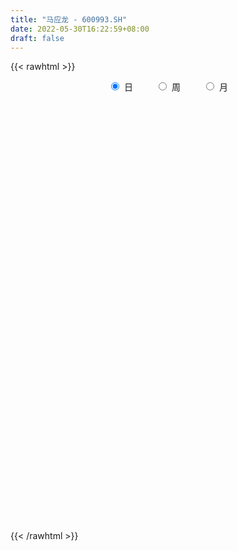 ```yaml
---
title: "马应龙 - 600993.SH"
date: 2022-05-30T16:22:59+08:00
draft: false
---
```

{{< rawhtml >}}
    <div style="text-align: center">
        <label style="padding: 1rem;"><input style="margin-right: .5rem" type="radio" name="period" value="D" checked onclick="period_change(this)">日</label>
        <label style="padding: 1rem;"><input style="margin-right: .5rem" type="radio" name="period" value="W" onclick="period_change(this)">周</label>
        <label style="padding: 1rem;"><input style="margin-right: .5rem" type="radio" name="period" value="M" onclick="period_change(this)">月</label>
    </div>
    <div id="chart" style="height: 700px;"></div> 
    <script type="text/javascript">
        const D_v = [134692.52,208183.72,164063.78,100218.1,147705.58,307906.69,173599.19,130479.58,171195.98,142269.93,159545.02,245705.63,156330.07,99946.53,146224.78,76420.92,95130.08,121336.52,81997.25,66795.17,62848.48,100705.1,289260.29,150308.89,134885.69,195002.67,97112.42,285045.02,334858.62,369156.09,221039.32,466612.05,422201.06,393891.04,224482.69,255298.11,234578.19,225649.99,176859.96,355955.82,221699.26,250843.81,330810.45,303068.61,255261.32,228406.93,175784.5,190061.19,206497.52,147905.69,128369.72,114645.51,124752.14,118377.64,105407.25,86349.23,79438.49,125375.38,102156.72,79721.33,123071.75,192400.05,306197.83,235488.5,139265.62,100699.44,124311.69,104438.97,91277.18,81145.83,74402.68,80840.06,85235.13,101193.84,144290.47,101954.57,157063.65,177483.57,204127.19,123710.65,334186.22,198014.36,116481.34,112772.38,97074.11,86986.76,90952.41,78202.43,62453.73,98095.47,115932.19,56439.67,173332.25,78866.99,75332.99,64543.0,58484.45,85755.57,49890.82,70305.69,60943.01,90469.12,52972.76,46144.5,53564.92,101149.82,55353.01,51707.36,67623.8,39582.55,57156.68,52789.0,45414.14,62999.05,105610.54,53767.11,45467.12,70102.4,44584.23,67964.72,79962.16,97294.43,65206.2,50982.34,31805.42,63112.08,64184.39,48027.92,144680.3,103714.5,93244.94,57475.53,56518.33,52020.98,37233.58,51463.02,90572.93,74864.47,107933.18,100946.89,62884.51,129131.99,62494.89,58095.52,72317.87,349672.18,164950.42,232398.75,197407.79,268360.95,144328.89,169883.4,127758.78,94811.46,226804.77,263395.46,221331.92,167302.85,228644.12,142395.76,168456.07,168173.69,185610.83,191711.47,106400.79,127835.64,126352.85,91280.27,91170.28,71236.98,100391.58,66699.32,81916.81,67317.96,57765.62,57896.09,84860.73,58682.79,64243.83,44394.32,53369.8,38329.25,48255.83,59789.02,49422.64,48292.92,57661.74,107141.37,97699.25,46617.56,36862.56,74740.12,76291.17,83880.85,72259.9,92272.87,96767.15,72874.36,72355.54,51664.65,70044.71,81924.58,94842.61,58341.5,59581.77,42382.7,146699.08,72405.95,92713.61,60071.01,106134.61,107549.19,112284.36,58452.23,59671.18,88379.36,89997.87,61353.03,48727.35,40339.95,28551.01,29679.4,23082.0,58949.23,47883.7,71094.84,61077.34,78050.49,58715.27,90662.02,49013.28,53073.53,74462.21,47679.2,65436.93,55452.0,66805.95,53270.72,44858.0,43999.58,37570.58,27467.8,32295.59,30093.49,41981.84,73246.88,31721.48,35450.78,58507.94,40417.78]
const D_histogram = [0.0,-0.0511626211,-0.1019063656,-0.1324367686,-0.1149295536,-0.0351221481,0.0392081161,0.0530679116,0.1077527281,0.1141781196,0.1156555816,0.1692695274,0.1727846531,0.1645317833,0.1009633248,0.0449785114,0.0161649223,-0.0528888166,-0.0815270943,-0.1235623877,-0.1550955848,-0.1218227747,0.0263924858,0.1264004081,0.1818171039,0.2659668176,0.2892075164,0.439775115,0.5260875969,0.6535646789,0.8757242165,0.8593686128,0.6892560778,0.4086436593,0.1780286744,0.0005432856,-0.0831824234,-0.1357779086,-0.1582134266,-0.0509399501,-0.024898101,0.0549156866,0.2202830931,0.1971684752,0.1224114891,-0.0180882936,-0.0602853658,-0.1738122081,-0.3876028843,-0.4926021439,-0.5291678429,-0.5892790505,-0.5600983562,-0.5115804189,-0.4689122599,-0.4559675072,-0.4166197881,-0.3139730651,-0.2197130667,-0.1855661537,-0.1023956767,0.0354550391,0.2640887616,0.2581530538,0.1751159782,0.144709924,0.0279407022,0.0405113785,0.0357574623,0.0707284912,0.0309628769,-0.0134270808,-0.0130473481,0.0013631045,0.0920941144,0.0929544596,0.1591203884,0.2036751463,0.2733660715,0.2498745207,0.3639220019,0.3678298128,0.2627322249,0.1191116229,-0.0248045155,-0.1172708461,-0.1647167925,-0.25064347,-0.2700977691,-0.3745265396,-0.4563264585,-0.4854297192,-0.6192705623,-0.6252600669,-0.5602247583,-0.50130629,-0.4513586471,-0.3601219194,-0.2807913445,-0.2188237415,-0.1775085564,-0.0800615323,-0.0244719766,0.0020238089,-0.0159982715,0.0571206008,0.0863988061,0.0679596758,-0.0146757552,-0.0387327065,-0.0394024794,-0.0527303007,-0.0674295023,-0.0839785464,-0.1535967647,-0.1637715803,-0.1364199503,-0.095604833,-0.0693325849,-0.0438220876,0.0176259578,0.069619632,0.1325866939,0.1452217956,0.1540344057,0.1404928059,0.1337513343,0.1211097778,0.1728035437,0.1487604514,0.0922081732,0.0646210645,0.0526585804,0.0344037893,0.0264853446,-0.0001268115,0.0190990628,0.0462204678,0.0952706665,0.1323026156,0.1474335822,0.163662632,0.1563818063,0.1369433997,0.1316515577,0.2290158207,0.2963904199,0.406492851,0.4371224731,0.4880902689,0.4810128184,0.3825834039,0.2592639679,0.2072660752,0.2373242734,0.2528793655,0.1162771909,0.0545749014,0.0059143124,-0.0122511269,-0.0147898486,-0.0175780796,-0.1396755018,-0.1562506708,-0.2075697732,-0.2966476735,-0.4014936194,-0.4791789093,-0.5404194791,-0.5728708736,-0.6340487043,-0.6358274037,-0.6486112344,-0.6189193314,-0.5270124258,-0.4354649976,-0.3039152495,-0.1994449111,-0.1610035424,-0.1158182756,-0.0570235976,0.0003291069,0.0276054944,0.0760193187,0.1317795998,0.1455250878,0.1669839901,0.1534814116,0.1854322133,0.2093132235,0.2200255291,0.236098969,0.233730298,0.2238611567,0.1582438666,0.0358749251,-0.0768030613,-0.0937239892,-0.0578219053,-0.0479975372,-0.1276759264,-0.1256061204,-0.0529750511,0.0033980303,0.0740596005,0.1019406777,0.1919349378,0.2263607018,0.2293802215,0.2222446498,0.2386058835,0.2223442277,0.1987444048,0.1547367316,0.1381826899,0.1279017171,0.0675549997,-0.0128661569,-0.0295104886,-0.0875657445,-0.1077068524,-0.1327770929,-0.1286874904,-0.1355982674,-0.1544761286,-0.2037637478,-0.2377928014,-0.3320462049,-0.377939088,-0.283677855,-0.221375479,-0.131449775,-0.0030976921,0.059016793,0.1177056615,0.162606281,0.1878440196,0.2021971902,0.217449332,0.2332461314,0.2167539469,0.188052294,0.1617084346,0.1544474095,0.143859514,0.0656813569,0.0397085429,0.0260300549,0.0073134242,0.0112923599]
const D_fast = [0.0,-0.0639532764,-0.1401736122,-0.2038132074,-0.2150383808,-0.1440115123,-0.0598792192,-0.0327524457,0.0488705529,0.0838404742,0.1142318317,0.2101631592,0.2568744482,0.2897545243,0.2514268969,0.2066867115,0.1819143529,0.0996384099,0.0506183586,-0.0223075317,-0.092614625,-0.0897975086,0.0650158733,0.1966238976,0.2974948694,0.4481362875,0.5436788654,0.8041902428,1.022024624,1.3128928756,1.7539834674,1.9524700168,1.9546715013,1.7762199976,1.5901121814,1.4127626139,1.308241299,1.2217013367,1.1597124621,1.254250951,1.2740682749,1.3676109842,1.588049164,1.6142266648,1.570072551,1.4250506949,1.3677822812,1.210802387,0.9001109896,0.6719611941,0.5031035344,0.2956725642,0.1848286694,0.105451502,0.030891596,-0.0701555281,-0.1349627561,-0.1108092993,-0.0714775676,-0.083722193,-0.0261506352,0.1205638404,0.4152197533,0.4738223089,0.4345642279,0.4403356547,0.3305516084,0.3532501294,0.3574355787,0.4100887305,0.3780638354,0.3303171074,0.3274350031,0.3421862319,0.4559407704,0.4800397304,0.5859857564,0.6814593008,0.8194917439,0.8584688233,1.0634968049,1.1593620691,1.1199475374,1.0061048412,0.8559875739,0.7342035317,0.6455783872,0.4969908422,0.4100121008,0.2119516954,0.0160701618,-0.1343905287,-0.4230490124,-0.5853535336,-0.6603744146,-0.7267825188,-0.7896745377,-0.7884682899,-0.7793355511,-0.7720738834,-0.7751358374,-0.6977041963,-0.6482326349,-0.6212308972,-0.6432525454,-0.5558535229,-0.5049756161,-0.5064248274,-0.5927291972,-0.6264693251,-0.6369897179,-0.6635001144,-0.6950566915,-0.7326003722,-0.8406177817,-0.8917354924,-0.8984888499,-0.8815749408,-0.872635839,-0.8580808635,-0.7922263288,-0.7228277465,-0.6267140112,-0.5777734606,-0.530452249,-0.5088706474,-0.4821742854,-0.4645383975,-0.3696437457,-0.3564967251,-0.38999696,-0.4014288025,-0.4002266416,-0.4098804854,-0.4111775939,-0.4378214528,-0.4138208129,-0.3751442909,-0.3022764256,-0.2321688225,-0.1801794604,-0.1230347526,-0.0912201268,-0.0764226835,-0.0488016361,0.1058165821,0.2472887863,0.4590144302,0.5989246706,0.7719150335,0.8850907876,0.8823072242,0.8238037801,0.8236224063,0.9130116728,0.9917866062,0.8842537294,0.8361951652,0.7890131544,0.7677849333,0.7615487494,0.7543659985,0.5973497009,0.5417118642,0.4385003185,0.2752604999,0.0700411491,-0.1274388682,-0.3237843077,-0.4994534206,-0.7191434274,-0.8798789777,-1.054815617,-1.1798535468,-1.2196997477,-1.2370185689,-1.1814476332,-1.1268385225,-1.1286480395,-1.1124173415,-1.0678785629,-1.0104435818,-0.9762658207,-0.9088471666,-0.8201419856,-0.7700152257,-0.7068103258,-0.6819425515,-0.6036336964,-0.5274243803,-0.4617056924,-0.3866075103,-0.3305436068,-0.284447459,-0.3105037823,-0.4239039926,-0.5557827443,-0.5961346695,-0.574688062,-0.5768630781,-0.6884604489,-0.717792173,-0.6584048666,-0.6011822776,-0.5120058072,-0.4586395606,-0.3206615661,-0.2296456267,-0.1692810516,-0.1208554608,-0.0448427562,-0.0055183551,0.0205679233,0.0152444328,0.0332360636,0.0549305201,0.0114725527,-0.0721651432,-0.096187097,-0.176133789,-0.22320161,-0.2814661238,-0.3095483938,-0.3503587376,-0.4078556311,-0.5080841872,-0.6015614412,-0.7788263959,-0.919204051,-0.8958622817,-0.8889037754,-0.8318405153,-0.7042628554,-0.627394172,-0.5392788881,-0.4537266984,-0.3815279548,-0.3166254868,-0.2470110119,-0.1729026797,-0.1352063774,-0.1168949568,-0.1028117075,-0.0714608802,-0.0460838973,-0.1078417152,-0.1238873935,-0.1310583677,-0.1479466424,-0.1411446167]
const D_slow = [0.0,-0.0127906553,-0.0382672467,-0.0713764388,-0.1001088272,-0.1088893642,-0.0990873352,-0.0858203573,-0.0588821753,-0.0303376454,-0.00142375,0.0408936319,0.0840897951,0.125222741,0.1504635722,0.1617082,0.1657494306,0.1525272264,0.1321454529,0.101254856,0.0624809598,0.0320252661,0.0386233876,0.0702234896,0.1156777655,0.1821694699,0.254471349,0.3644151278,0.495937027,0.6593281967,0.8782592509,1.0931014041,1.2654154235,1.3675763383,1.4120835069,1.4122193283,1.3914237225,1.3574792453,1.3179258887,1.3051909011,1.2989663759,1.3126952975,1.3677660708,1.4170581896,1.4476610619,1.4431389885,1.4280676471,1.384614595,1.287713874,1.164563338,1.0322713773,0.8849516146,0.7449270256,0.6170319209,0.4998038559,0.3858119791,0.2816570321,0.2031637658,0.1482354991,0.1018439607,0.0762450415,0.0851088013,0.1511309917,0.2156692551,0.2594482497,0.2956257307,0.3026109062,0.3127387509,0.3216781164,0.3393602392,0.3471009585,0.3437441883,0.3404823512,0.3408231274,0.363846656,0.3870852709,0.426865368,0.4777841545,0.5461256724,0.6085943026,0.699574803,0.7915322563,0.8572153125,0.8869932182,0.8807920893,0.8514743778,0.8102951797,0.7476343122,0.6801098699,0.586478235,0.4723966204,0.3510391905,0.19622155,0.0399065333,-0.1001496563,-0.2254762288,-0.3383158906,-0.4283463704,-0.4985442066,-0.5532501419,-0.597627281,-0.6176426641,-0.6237606582,-0.623254706,-0.6272542739,-0.6129741237,-0.5913744222,-0.5743845032,-0.578053442,-0.5877366186,-0.5975872385,-0.6107698137,-0.6276271892,-0.6486218258,-0.687021017,-0.7279639121,-0.7620688996,-0.7859701079,-0.8033032541,-0.814258776,-0.8098522865,-0.7924473785,-0.7593007051,-0.7229952562,-0.6844866547,-0.6493634533,-0.6159256197,-0.5856481753,-0.5424472893,-0.5052571765,-0.4822051332,-0.4660498671,-0.452885222,-0.4442842746,-0.4376629385,-0.4376946414,-0.4329198757,-0.4213647587,-0.3975470921,-0.3644714382,-0.3276130426,-0.2866973846,-0.247601933,-0.2133660831,-0.1804531937,-0.1231992385,-0.0491016336,0.0525215792,0.1618021975,0.2838247647,0.4040779693,0.4997238202,0.5645398122,0.616356331,0.6756873994,0.7389072408,0.7679765385,0.7816202638,0.783098842,0.7800360602,0.7763385981,0.7719440782,0.7370252027,0.697962535,0.6460700917,0.5719081733,0.4715347685,0.3517400412,0.2166351714,0.073417453,-0.0850947231,-0.244051574,-0.4062043826,-0.5609342155,-0.6926873219,-0.8015535713,-0.8775323837,-0.9273936115,-0.9676444971,-0.996599066,-1.0108549653,-1.0107726886,-1.003871315,-0.9848664853,-0.9519215854,-0.9155403135,-0.8737943159,-0.835423963,-0.7890659097,-0.7367376038,-0.6817312215,-0.6227064793,-0.5642739048,-0.5083086156,-0.468747649,-0.4597789177,-0.478979683,-0.5024106803,-0.5168661567,-0.528865541,-0.5607845225,-0.5921860526,-0.6054298154,-0.6045803079,-0.5860654077,-0.5605802383,-0.5125965039,-0.4560063284,-0.398661273,-0.3431001106,-0.2834486397,-0.2278625828,-0.1781764816,-0.1394922987,-0.1049466262,-0.072971197,-0.056082447,-0.0592989863,-0.0666766084,-0.0885680445,-0.1154947576,-0.1486890309,-0.1808609034,-0.2147604703,-0.2533795024,-0.3043204394,-0.3637686398,-0.446780191,-0.541264963,-0.6121844267,-0.6675282965,-0.7003907402,-0.7011651633,-0.686410965,-0.6569845496,-0.6163329794,-0.5693719745,-0.5188226769,-0.4644603439,-0.4061488111,-0.3519603243,-0.3049472508,-0.2645201422,-0.2259082898,-0.1899434113,-0.1735230721,-0.1635959363,-0.1570884226,-0.1552600666,-0.1524369766]
const D_data = [['2021-05-19', 21.7731, 21.5752, 21.2882, 21.8325],['2021-05-20', 21.3772, 20.7735, 20.6647, 21.7533],['2021-05-21', 20.9616, 20.437, 20.2292, 21.2585],['2021-05-24', 20.4667, 20.3678, 20.0511, 20.6647],['2021-05-25', 20.4074, 20.823, 20.3381, 20.9814],['2021-05-26', 20.7636, 21.7929, 20.4865, 22.8915],['2021-05-27', 21.6741, 22.1294, 21.3574, 22.1888],['2021-05-28', 22.0997, 21.6346, 21.4663, 22.1096],['2021-05-31', 21.7632, 22.3867, 21.4762, 22.4065],['2021-06-01', 22.4164, 22.0304, 21.7731, 22.7331],['2021-06-02', 21.7929, 22.0799, 21.5356, 22.357],['2021-06-03', 21.9018, 23.0003, 21.6247, 23.9702],['2021-06-04', 22.8816, 22.6737, 22.6045, 23.6337],['2021-06-07', 22.5649, 22.6638, 22.4263, 23.1785],['2021-06-08', 22.5649, 21.9018, 21.8523, 22.9014],['2021-06-09', 22.0205, 21.7533, 21.6049, 22.07],['2021-06-10', 21.8523, 21.9117, 21.5455, 22.2086],['2021-06-11', 21.8721, 21.1496, 21.0012, 21.9018],['2021-06-15', 21.1595, 21.3574, 20.7735, 21.4564],['2021-06-16', 21.1496, 20.9319, 20.7438, 21.5158],['2021-06-17', 20.8329, 20.7636, 20.6251, 21.0309],['2021-06-18', 20.6845, 21.4762, 20.5855, 21.6544],['2021-06-21', 21.3278, 23.3764, 21.2882, 23.6238],['2021-06-22', 23.2675, 23.515, 23.1191, 23.6238],['2021-06-23', 23.5051, 23.515, 23.2379, 24.2473],['2021-06-24', 23.4457, 24.4552, 23.2774, 24.9401],['2021-06-25', 24.4552, 24.2374, 24.0494, 24.7323],['2021-06-28', 24.2671, 26.6424, 24.2473, 26.6622],['2021-06-29', 27.0778, 26.9294, 26.6523, 28.5822],['2021-06-30', 27.2164, 28.5822, 26.4345, 29.5323],['2021-07-01', 28.503, 31.4424, 28.315, 31.4424],['2021-07-02', 33.1941, 29.849, 28.7603, 33.1941],['2021-07-05', 29.5521, 28.2061, 27.5133, 30.0469],['2021-07-06', 28.4337, 26.2267, 25.7319, 28.5327],['2021-07-07', 25.8011, 25.9001, 25.6329, 26.4148],['2021-07-08', 25.9694, 25.7319, 25.3855, 26.484],['2021-07-09', 25.5339, 26.3653, 25.4548, 26.8403],['2021-07-12', 26.3851, 26.4939, 25.5339, 27.2065],['2021-07-13', 26.2465, 26.7413, 26.2168, 27.3451],['2021-07-14', 26.583, 28.7009, 26.0486, 29.4036],['2021-07-15', 28.03, 28.2, 27.0, 28.37],['2021-07-16', 27.85, 29.36, 27.7, 30.01],['2021-07-19', 29.11, 31.4, 28.4, 31.97],['2021-07-20', 30.8, 29.79, 29.41, 31.87],['2021-07-21', 29.84, 29.21, 28.87, 30.22],['2021-07-22', 28.9, 28.05, 27.51, 29.08],['2021-07-23', 27.92, 28.96, 27.34, 28.98],['2021-07-26', 28.97, 27.75, 26.6, 28.98],['2021-07-27', 27.47, 25.57, 25.29, 27.48],['2021-07-28', 25.0, 25.89, 24.01, 26.25],['2021-07-29', 26.2, 26.11, 25.7, 26.71],['2021-07-30', 26.28, 25.24, 24.87, 26.29],['2021-08-02', 25.14, 25.93, 24.41, 26.09],['2021-08-03', 25.72, 26.05, 25.65, 26.68],['2021-08-04', 26.05, 25.91, 25.0, 26.06],['2021-08-05', 25.55, 25.38, 25.3, 26.22],['2021-08-06', 25.26, 25.55, 24.93, 25.76],['2021-08-09', 25.48, 26.47, 25.29, 26.9],['2021-08-10', 26.3, 26.71, 25.95, 26.99],['2021-08-11', 26.2, 26.16, 26.12, 26.74],['2021-08-12', 26.1, 26.99, 25.92, 27.68],['2021-08-13', 26.9, 28.26, 26.8, 28.49],['2021-08-16', 28.6, 30.53, 28.15, 30.98],['2021-08-17', 30.11, 28.43, 28.33, 30.72],['2021-08-18', 28.5, 27.43, 27.23, 29.34],['2021-08-19', 27.49, 27.95, 27.4, 28.36],['2021-08-20', 27.51, 26.58, 26.0, 27.65],['2021-08-23', 26.58, 27.99, 26.09, 28.39],['2021-08-24', 27.97, 27.87, 27.53, 28.79],['2021-08-25', 27.89, 28.54, 27.56, 28.84],['2021-08-26', 28.22, 27.68, 27.57, 28.68],['2021-08-27', 27.35, 27.45, 27.15, 28.2],['2021-08-30', 27.25, 27.93, 26.8, 28.45],['2021-08-31', 27.84, 28.19, 27.54, 28.87],['2021-09-01', 28.16, 29.52, 27.41, 29.6],['2021-09-02', 29.06, 28.77, 28.6, 29.4],['2021-09-03', 28.45, 29.93, 28.2, 29.94],['2021-09-06', 30.17, 30.17, 29.53, 30.97],['2021-09-07', 29.92, 31.06, 28.89, 31.4],['2021-09-08', 30.6, 30.31, 30.11, 31.4],['2021-09-09', 30.1, 32.62, 30.02, 33.34],['2021-09-10', 32.8, 31.96, 31.1, 32.83],['2021-09-13', 31.35, 30.69, 30.56, 32.48],['2021-09-14', 30.75, 29.81, 29.8, 31.2],['2021-09-15', 29.52, 29.19, 28.89, 29.84],['2021-09-16', 29.19, 29.26, 28.9, 29.84],['2021-09-17', 29.15, 29.45, 28.51, 29.86],['2021-09-22', 28.91, 28.55, 28.38, 29.71],['2021-09-23', 28.6, 28.99, 28.39, 29.29],['2021-09-24', 29.0, 27.42, 27.36, 29.1],['2021-09-27', 27.1, 26.94, 26.4, 28.25],['2021-09-28', 26.93, 26.98, 26.62, 27.19],['2021-09-29', 26.77, 24.82, 24.72, 26.84],['2021-09-30', 24.92, 25.56, 24.92, 25.74],['2021-10-08', 25.88, 26.13, 25.68, 26.69],['2021-10-11', 26.12, 25.94, 25.83, 26.49],['2021-10-12', 25.96, 25.7, 25.45, 26.14],['2021-10-13', 25.7, 26.22, 25.55, 26.65],['2021-10-14', 26.52, 26.21, 26.02, 26.57],['2021-10-15', 26.24, 26.1, 25.9, 26.65],['2021-10-18', 26.16, 25.88, 25.69, 26.35],['2021-10-19', 25.91, 26.77, 25.78, 26.87],['2021-10-20', 26.65, 26.53, 26.27, 26.95],['2021-10-21', 26.5, 26.29, 26.18, 26.8],['2021-10-22', 26.34, 25.66, 25.58, 26.38],['2021-10-25', 26.07, 26.88, 26.01, 27.22],['2021-10-26', 26.93, 26.58, 26.51, 27.19],['2021-10-27', 26.59, 25.99, 25.77, 26.67],['2021-10-28', 25.71, 24.85, 24.8, 25.9],['2021-10-29', 24.72, 25.19, 24.6, 25.4],['2021-11-01', 25.14, 25.3, 24.79, 25.64],['2021-11-02', 25.31, 24.98, 24.7, 25.68],['2021-11-03', 24.97, 24.75, 24.65, 25.28],['2021-11-04', 24.8, 24.49, 24.31, 25.06],['2021-11-05', 24.5, 23.4, 23.39, 24.68],['2021-11-08', 23.53, 23.7, 23.43, 23.99],['2021-11-09', 23.9, 23.99, 23.62, 24.1],['2021-11-10', 23.89, 24.14, 23.84, 24.42],['2021-11-11', 24.05, 23.96, 23.85, 24.18],['2021-11-12', 23.96, 23.93, 23.53, 24.1],['2021-11-15', 23.91, 24.49, 23.87, 24.69],['2021-11-16', 24.55, 24.6, 24.42, 25.07],['2021-11-17', 24.7, 25.02, 24.37, 25.05],['2021-11-18', 25.02, 24.6, 24.6, 25.03],['2021-11-19', 24.6, 24.63, 24.41, 24.71],['2021-11-22', 24.63, 24.36, 24.32, 24.76],['2021-11-23', 24.46, 24.41, 24.17, 24.73],['2021-11-24', 24.5, 24.3, 24.07, 24.5],['2021-11-25', 24.4, 25.25, 24.33, 25.44],['2021-11-26', 25.25, 24.43, 24.36, 25.25],['2021-11-29', 24.2, 23.83, 23.7, 24.69],['2021-11-30', 23.72, 23.96, 23.6, 24.05],['2021-12-01', 23.8, 24.03, 23.71, 24.05],['2021-12-02', 23.88, 23.84, 23.81, 24.32],['2021-12-03', 23.86, 23.86, 23.72, 23.98],['2021-12-06', 23.92, 23.48, 23.45, 23.99],['2021-12-07', 23.62, 23.98, 23.5, 24.23],['2021-12-08', 24.0, 24.17, 23.81, 24.22],['2021-12-09', 24.27, 24.65, 24.2, 25.06],['2021-12-10', 24.66, 24.77, 24.62, 25.05],['2021-12-13', 24.78, 24.7, 24.58, 25.05],['2021-12-14', 24.65, 24.88, 24.61, 25.58],['2021-12-15', 24.96, 24.7, 24.7, 25.25],['2021-12-16', 24.71, 24.56, 24.43, 24.95],['2021-12-17', 24.57, 24.75, 24.28, 24.96],['2021-12-20', 25.15, 26.41, 24.9, 27.0],['2021-12-21', 26.41, 26.68, 26.2, 26.94],['2021-12-22', 26.53, 27.98, 26.41, 28.15],['2021-12-23', 27.67, 27.72, 26.87, 27.76],['2021-12-24', 27.68, 28.6, 27.36, 29.73],['2021-12-27', 28.25, 28.43, 28.0, 29.07],['2021-12-28', 28.19, 27.41, 27.28, 28.2],['2021-12-29', 27.41, 26.83, 26.76, 27.79],['2021-12-30', 26.63, 27.52, 26.61, 27.62],['2021-12-31', 27.35, 28.76, 27.35, 29.86],['2022-01-04', 29.29, 29.0, 28.81, 30.88],['2022-01-05', 29.08, 27.02, 26.84, 29.09],['2022-01-06', 27.02, 27.6, 26.65, 27.81],['2022-01-07', 27.45, 27.6, 26.91, 29.08],['2022-01-10', 27.3, 27.91, 27.14, 28.44],['2022-01-11', 27.8, 28.15, 27.55, 28.78],['2022-01-12', 27.99, 28.23, 27.51, 28.89],['2022-01-13', 27.85, 26.44, 26.39, 28.17],['2022-01-14', 26.19, 27.37, 26.11, 27.97],['2022-01-17', 27.58, 26.7, 26.43, 27.74],['2022-01-18', 26.52, 25.73, 25.63, 26.65],['2022-01-19', 25.68, 24.8, 24.69, 25.77],['2022-01-20', 24.85, 24.35, 24.28, 25.19],['2022-01-21', 24.31, 23.81, 23.75, 24.49],['2022-01-24', 23.6, 23.49, 23.33, 23.89],['2022-01-25', 23.58, 22.39, 22.33, 23.85],['2022-01-26', 22.6, 22.43, 22.2, 22.93],['2022-01-27', 22.69, 21.69, 21.67, 22.8],['2022-01-28', 21.89, 21.69, 21.5, 22.1],['2022-02-07', 21.99, 22.25, 21.83, 22.3],['2022-02-08', 22.27, 22.25, 21.74, 22.27],['2022-02-09', 22.4, 22.94, 22.05, 23.1],['2022-02-10', 22.99, 22.91, 22.69, 23.15],['2022-02-11', 22.87, 22.19, 22.1, 22.87],['2022-02-14', 22.07, 22.25, 21.97, 22.63],['2022-02-15', 22.27, 22.49, 22.12, 22.74],['2022-02-16', 22.56, 22.62, 22.46, 22.74],['2022-02-17', 22.63, 22.34, 22.29, 22.72],['2022-02-18', 22.2, 22.71, 22.08, 23.05],['2022-02-21', 22.71, 23.03, 22.57, 23.09],['2022-02-22', 22.9, 22.67, 22.4, 22.9],['2022-02-23', 22.64, 22.86, 22.6, 22.95],['2022-02-24', 22.75, 22.45, 22.2, 23.4],['2022-02-25', 22.58, 23.09, 22.58, 23.47],['2022-02-28', 22.98, 23.19, 22.76, 23.3],['2022-03-01', 23.19, 23.19, 23.0, 23.33],['2022-03-02', 23.08, 23.42, 22.75, 23.54],['2022-03-03', 23.47, 23.33, 23.06, 23.61],['2022-03-04', 23.35, 23.31, 23.14, 23.95],['2022-03-07', 23.17, 22.49, 22.34, 23.24],['2022-03-08', 22.63, 21.28, 21.25, 22.71],['2022-03-09', 21.38, 20.68, 19.7, 21.5],['2022-03-10', 21.1, 21.39, 20.8, 21.54],['2022-03-11', 21.08, 21.97, 20.98, 22.05],['2022-03-14', 21.88, 21.65, 21.64, 22.4],['2022-03-15', 21.55, 20.19, 20.11, 21.71],['2022-03-16', 20.58, 20.82, 19.67, 20.86],['2022-03-17', 21.09, 21.75, 21.09, 22.35],['2022-03-18', 21.69, 21.79, 21.5, 22.0],['2022-03-21', 21.82, 22.26, 21.82, 22.4],['2022-03-22', 22.16, 21.98, 21.81, 22.26],['2022-03-23', 22.18, 23.12, 21.71, 23.3],['2022-03-24', 22.77, 22.86, 22.52, 23.09],['2022-03-25', 22.69, 22.69, 22.65, 23.48],['2022-03-28', 22.48, 22.68, 22.29, 23.05],['2022-03-29', 22.69, 23.14, 22.34, 23.48],['2022-03-30', 23.21, 22.88, 22.2, 23.21],['2022-03-31', 22.71, 22.82, 22.69, 23.5],['2022-04-01', 22.5, 22.5, 22.37, 22.85],['2022-04-06', 22.77, 22.78, 22.64, 23.24],['2022-04-07', 22.59, 22.88, 22.58, 23.48],['2022-04-08', 22.71, 22.13, 21.8, 22.88],['2022-04-11', 22.06, 21.51, 21.35, 22.24],['2022-04-12', 21.51, 22.02, 21.18, 22.08],['2022-04-13', 21.91, 21.24, 21.23, 21.91],['2022-04-14', 21.32, 21.41, 21.31, 21.64],['2022-04-15', 21.4, 21.11, 21.05, 21.4],['2022-04-18', 21.1, 21.29, 20.71, 21.29],['2022-04-19', 21.16, 21.01, 20.78, 21.46],['2022-04-20', 21.04, 20.64, 20.56, 21.14],['2022-04-21', 20.51, 19.89, 19.88, 20.67],['2022-04-22', 19.88, 19.63, 19.41, 19.88],['2022-04-25', 19.3, 18.24, 18.16, 19.39],['2022-04-26', 18.25, 18.11, 17.99, 18.61],['2022-04-27', 18.16, 19.65, 18.16, 19.67],['2022-04-28', 19.3, 19.38, 19.23, 19.98],['2022-04-29', 19.58, 19.9, 19.38, 20.0],['2022-05-05', 19.81, 20.82, 19.8, 21.1],['2022-05-06', 20.4, 20.43, 20.11, 20.95],['2022-05-09', 20.52, 20.69, 20.32, 20.85],['2022-05-10', 20.41, 20.82, 20.35, 20.95],['2022-05-11', 20.87, 20.82, 20.75, 21.46],['2022-05-12', 20.82, 20.87, 20.6, 21.08],['2022-05-13', 20.95, 21.06, 20.79, 21.49],['2022-05-16', 21.21, 21.27, 21.14, 21.51],['2022-05-17', 21.1, 20.99, 20.76, 21.23],['2022-05-18', 20.91, 20.83, 20.82, 21.19],['2022-05-19', 20.59, 20.81, 20.37, 20.84],['2022-05-20', 20.86, 21.05, 20.81, 21.22],['2022-05-23', 21.1, 21.05, 20.99, 21.3],['2022-05-24', 21.1, 20.02, 20.01, 21.13],['2022-05-25', 20.13, 20.41, 20.05, 20.41],['2022-05-26', 20.35, 20.46, 20.19, 20.68],['2022-05-27', 20.57, 20.3, 20.13, 20.75],['2022-05-30', 20.34, 20.53, 20.2, 20.53]]
const W_v = [303795.86,209578.36,208962.15,201335.9,173059.41,156963.17,221732.03,243946.75,200666.48,208185.49,177833.49,493268.95,501390.27,525625.86,529406.55,653688.95,803649.48,925947.29,518192.93,367058.47,280838.73,212471.47,178610.38,231002.44,297982.67,217212.63,253971.66,354097.0,316308.01,86042.33,56613.35,151617.88,260055.36,167679.65,293107.7,301405.72,190989.16,191494.76,231669.41,177719.16,188350.09,290363.11,376874.51,300595.08,500017.66,232452.47,209768.62,151971.83,140021.93,167979.53,198433.69,138477.62,185296.15,136770.63,103248.91,73512.07,71895.71,81652.79,84110.31,57253.19,76263.53,78962.25,104030.6,135514.75,110833.36,136696.96,94764.68,145114.82,159642.96,123085.08,225010.8,134727.79,90709.58,77767.67,61931.53,84833.42,85520.12,65130.35,100954.29,167389.09,157106.35,243144.12,317425.55,279875.71,371868.38,381364.97,325677.1,266369.64,165678.24,175010.33,189701.99,648172.65,544277.29,444776.71,311511.0499999999,216011.48,302195.18,297875.69,211730.73,452607.39,256510.42,317569.18,256269.31,263894.59,181729.67,183201.62,204356.45,403644.48,343212.53,248050.02,193833.52,195740.63,23298.87,106881.38,284562.6800000001,264747.18,437307.92,661430.22,410605.33,517432.46,264616.61,194347.54,230878.21,322445.0,177176.9,212040.93,353828.76,265702.15,374209.02,470878.84,251342.85,327619.16,316545.89,268730.42,331107.3,253256.59,163148.19,109674.73,143012.85,243087.08,157054.12,237393.63,215581.24,359502.02,338397.09,403165.83,401742.28,584595.48,546030.45,617675.8099999999,1911755.7499999998,1555593.9399999999,1184935.8500000001,963096.6699999999,661715.63,586442.7,479225.64,554963.49,850091.75,1047025.8800000001,738755.13,385505.01,270889.73,109863.34,50581.26,264664.44,220521.59,301652.65,271766.62,239366.05,264605.29,282759.81,278448.69,440731.37,395318.91,317522.16,222131.02,949523.58,516407.34,409211.73,522694.27,371803.9,366831.71,167763.6,345185.38,251276.95,268327.69,212500.12,226508.18,207101.74,138541.89,163422.63,320532.22,358213.43,173351.98,730796.6,1074944.05,859909.14,875046.6300000001,539058.83,312346.0,866569.9600000001,1676711.1000000001,1530451.0899999999,1231008.8400000001,1293331.8100000001,787479.6299999999,514324.75,622725.23,905963.0800000001,432104.72,589737.66,1037521.99,504267.0,238751.63,424571.1,75332.99,328979.53,304094.31,315416.54,323969.41,281885.58,325250.55,423719.19,296493.36,425780.49,384924.78,1212790.0900000001,763587.3,880674.35,856347.8199999999,543039.8300000001,387562.65,323449.06,244138.22,360217.92,318392.26,406529.8199999999,356818.05,413783.11,444491.4,238048.41,208650.74,262087.11,329514.5900000001,122141.41,285823.6,171427.04,240908.92,40417.78]
const W_histogram = [0.0,-0.0090621083,-0.0392564995,-0.0645589258,-0.0474905141,-0.0504086609,-0.0478958734,-0.0279681372,-0.0212909057,-0.038466379,-0.0446004654,0.0115242877,0.0780740829,0.1548113818,0.1292421148,0.2175102164,0.2414546707,0.2611015065,0.1843088579,0.0842306568,-0.0253881916,-0.0564891056,-0.101277445,-0.0843555457,-0.0825204441,-0.0796792028,-0.091427092,-0.2420467357,-0.4364932375,-0.4934783676,-0.476671102,-0.4341475681,-0.3242807176,-0.2687264479,-0.2318301417,-0.0957787924,-0.0082091875,0.0511147843,0.016303337,0.0328694842,0.0837452558,0.1300828135,0.2129444614,0.2534725764,0.2434175785,0.2022366349,0.0730832468,-0.01431009,-0.0965379091,-0.1905257393,-0.1760931871,-0.1733726584,-0.1417473002,-0.2013192246,-0.1974668282,-0.2249357995,-0.2174405634,-0.2003211513,-0.1788420286,-0.1609263415,-0.108036476,-0.0431865681,-0.0738437818,-0.1508196253,-0.1750373129,-0.1112692752,-0.0963767273,-0.0043106445,-0.0049280652,-0.0128143969,0.0408223471,0.0805805234,0.0604557942,0.0718273933,0.0774064365,0.0974696339,0.1321466644,0.1336145455,0.1460821033,0.186136385,0.2316656849,0.3092952479,0.3217706163,0.312455654,0.3716157859,0.3917230449,0.4813876145,0.4763344351,0.4525811024,0.3448683473,0.3404929913,0.2888705126,0.3180573508,0.2426807872,0.1999078584,0.0777974231,0.0651418671,0.0906475139,0.0877421144,0.1344814881,0.1340332279,0.1111614405,0.0579051964,-0.0157816736,-0.1015023726,-0.1269569166,-0.086778631,-0.1235514422,-0.1007856222,-0.0791395848,-0.0828899225,-0.1234048308,-0.1489540623,-0.1384660343,-0.1112407125,-0.1234232216,-0.0407105344,0.0653796975,0.0736132223,0.0380241175,-0.0307453813,-0.0685436311,-0.0866682698,-0.0913142122,-0.1064225765,-0.0889548749,-0.0411691884,-0.0136338854,-0.0445503968,-0.1022635322,-0.1572785615,-0.1486413893,-0.2057830392,-0.1988743985,-0.2241877396,-0.284719885,-0.2810583254,-0.272316626,-0.2108909472,-0.1510283575,-0.1155524588,-0.0376267214,0.0460458888,0.105095534,0.1378783922,0.1871434144,0.1719032655,0.2727886964,0.3187466761,0.4864176376,0.8204097847,1.0662608422,1.0985140995,0.9627187321,0.78779585,0.5782686692,0.3863995495,0.3133036651,0.3499790432,0.3460016223,0.1391121998,-0.0385301705,-0.250331301,-0.3847131761,-0.4159151276,-0.3962761923,-0.4175347511,-0.4352065959,-0.4619669754,-0.495765284,-0.4862220634,-0.4659637466,-0.3783562014,-0.2762674699,-0.2171896722,-0.2489371882,-0.2810654022,-0.0553134512,-0.0030059129,0.0622737486,-0.164095985,-0.3835483027,-0.4195438888,-0.3863446179,-0.3889521912,-0.3744465013,-0.3743933174,-0.315597043,-0.2469718624,-0.2200717145,-0.2069648786,-0.1654556568,-0.0757280881,0.0024212229,0.0104798757,0.1175271099,0.2125243075,0.3418827131,0.4751025574,0.4390987815,0.4160228518,0.5566818081,0.9732301224,0.9582054045,1.0847191008,1.0742001585,0.7640202701,0.5377226768,0.5278005892,0.3726561005,0.2965076386,0.3759348222,0.5191353218,0.4038854854,0.1623975143,-0.1350760095,-0.2966613508,-0.4022184884,-0.4923732586,-0.568940373,-0.7159198194,-0.7496387397,-0.6980429738,-0.651523267,-0.6327513579,-0.5364629746,-0.4547640829,-0.1384815344,0.0730818996,0.123513032,0.1293747921,-0.1058136417,-0.3876200944,-0.5157873143,-0.5384857653,-0.5015956998,-0.438358133,-0.4604779293,-0.4598604984,-0.3750529887,-0.3106289505,-0.273137285,-0.2953506305,-0.3825044214,-0.393240163,-0.3380268999,-0.2372202509,-0.1534236338,-0.1315567201,-0.0868112895]
const W_fast = [0.0,-0.0113276353,-0.0513361515,-0.0927783092,-0.087582526,-0.1031028381,-0.1125640189,-0.099628317,-0.098273812,-0.1250658799,-0.1423500827,-0.0833442577,0.0027240582,0.1181642025,0.1249054643,0.2675511199,0.3518592419,0.4367814544,0.4060660203,0.3270454833,0.211079587,0.1658563966,0.0957486959,0.0915817088,0.0727866994,0.05570814,0.0211034778,-0.1900278498,-0.4935976609,-0.6739523829,-0.7763128929,-0.842326251,-0.8135295799,-0.8251569222,-0.8462181514,-0.7341115002,-0.6485941922,-0.5764915243,-0.6072271374,-0.5824436191,-0.5106315335,-0.4317732724,-0.2956755092,-0.1917792501,-0.1409798534,-0.1316016383,-0.2424842147,-0.333455074,-0.4398173704,-0.5814366354,-0.6110273799,-0.6516500159,-0.6554614827,-0.7653632132,-0.8108775239,-0.8945804451,-0.9414453498,-0.9744062256,-0.99763761,-1.0199535083,-0.9940727618,-0.9400194959,-0.9891376551,-1.1038184049,-1.1717954207,-1.1358447019,-1.1450463358,-1.0540579141,-1.0559073511,-1.066997282,-1.0031549512,-0.9432516441,-0.9482624247,-0.9189339773,-0.894003325,-0.8495727191,-0.7818590225,-0.746987505,-0.6979994214,-0.6114110434,-0.5079653223,-0.3530119473,-0.2600939248,-0.1912949736,-0.0392308953,0.078807125,0.2888185981,0.4028490275,0.4922409705,0.4707453022,0.551493194,0.5720883434,0.6807895193,0.6660831526,0.6732871883,0.5706261088,0.5742560196,0.6224235449,0.6414536739,0.7218134197,0.7548734665,0.7597920392,0.7210120942,0.6433798058,0.5322835136,0.4750897404,0.4935733684,0.4259126966,0.4234821111,0.4253432522,0.400870434,0.3295043179,0.2667165709,0.2425880902,0.242003234,0.1989649195,0.2714999731,0.3939351294,0.4205719597,0.3944888843,0.3180330402,0.2630988826,0.2233071765,0.1958326811,0.1541186726,0.1493476555,0.1868410449,0.2109678765,0.1689137659,0.0856347474,-0.0086999222,-0.0372230974,-0.145810507,-0.188620466,-0.269980742,-0.4016928586,-0.4682958803,-0.5276333375,-0.5189303955,-0.4968248951,-0.4902371111,-0.421718054,-0.3265339716,-0.241210443,-0.1739579868,-0.077907111,-0.0501714435,0.1189111615,0.2445558103,0.5338311811,1.0729257744,1.5853420424,1.8922238246,1.9971081402,2.0191342207,1.9541742071,1.8589049748,1.8641350067,1.9883051456,2.0708281302,1.8987167578,1.7114418448,1.437057889,1.2064977199,1.0713169865,0.9918868737,0.8662446272,0.7397711334,0.59751901,0.4397793805,0.3277670852,0.2315344654,0.2245529602,0.2575748242,0.2623552039,0.1683733908,0.0659788263,0.2779024145,0.3294584745,0.4103065732,0.1429128433,-0.17242655,-0.3133081084,-0.3766949919,-0.476540613,-0.5556465484,-0.6491916939,-0.6692946803,-0.6624124653,-0.6905302459,-0.7291646297,-0.7290193221,-0.6582237754,-0.5794691587,-0.568790537,-0.4323615253,-0.2842332509,-0.0694041669,0.1825913167,0.2563622362,0.3372920194,0.6171214277,1.2769772726,1.5015039058,1.8991973774,2.1572284747,2.0380536538,1.9461867297,2.0682147894,2.0062343258,2.0042127736,2.1776236627,2.4506079927,2.4363295278,2.2354409352,1.904198409,1.66844773,1.4623359703,1.2490878854,1.0302856778,0.7043262766,0.4831976714,0.3602826938,0.2439215838,0.1045056534,0.0666782931,0.0346861641,0.316348329,0.5461822379,0.6274916282,0.6656970864,0.4040552421,0.0253437659,-0.2317702826,-0.3890901749,-0.4775990344,-0.5239510008,-0.6611902794,-0.7755379731,-0.7844937106,-0.79772691,-0.8285195658,-0.9245705689,-1.1073504651,-1.2163962474,-1.2456897094,-1.2041881231,-1.1587474145,-1.1697696808,-1.1467270725]
const W_slow = [0.0,-0.0022655271,-0.012079652,-0.0282193834,-0.0400920119,-0.0526941772,-0.0646681455,-0.0716601798,-0.0769829062,-0.086599501,-0.0977496173,-0.0948685454,-0.0753500247,-0.0366471792,-0.0043366505,0.0500409036,0.1104045712,0.1756799479,0.2217571623,0.2428148265,0.2364677786,0.2223455022,0.197026141,0.1759372545,0.1553071435,0.1353873428,0.1125305698,0.0520188859,-0.0571044235,-0.1804740154,-0.2996417909,-0.4081786829,-0.4892488623,-0.5564304743,-0.6143880097,-0.6383327078,-0.6403850047,-0.6276063086,-0.6235304744,-0.6153131033,-0.5943767894,-0.561856086,-0.5086199706,-0.4452518265,-0.3843974319,-0.3338382732,-0.3155674615,-0.319144984,-0.3432794613,-0.3909108961,-0.4349341929,-0.4782773575,-0.5137141825,-0.5640439887,-0.6134106957,-0.6696446456,-0.7240047864,-0.7740850743,-0.8187955814,-0.8590271668,-0.8860362858,-0.8968329278,-0.9152938733,-0.9529987796,-0.9967581078,-1.0245754266,-1.0486696085,-1.0497472696,-1.0509792859,-1.0541828851,-1.0439772983,-1.0238321675,-1.0087182189,-0.9907613706,-0.9714097615,-0.947042353,-0.9140056869,-0.8806020505,-0.8440815247,-0.7975474284,-0.7396310072,-0.6623071952,-0.5818645412,-0.5037506276,-0.4108466812,-0.3129159199,-0.1925690163,-0.0734854076,0.0396598681,0.1258769549,0.2110002027,0.2832178309,0.3627321685,0.4234023654,0.47337933,0.4928286857,0.5091141525,0.531776031,0.5537115596,0.5873319316,0.6208402386,0.6486305987,0.6631068978,0.6591614794,0.6337858862,0.6020466571,0.5803519993,0.5494641388,0.5242677333,0.5044828371,0.4837603564,0.4529091487,0.4156706332,0.3810541246,0.3532439465,0.3223881411,0.3122105075,0.3285554318,0.3469587374,0.3564647668,0.3487784215,0.3316425137,0.3099754463,0.2871468932,0.2605412491,0.2383025304,0.2280102333,0.2246017619,0.2134641627,0.1878982797,0.1485786393,0.1114182919,0.0599725322,0.0102539325,-0.0457930024,-0.1169729736,-0.187237555,-0.2553167115,-0.3080394483,-0.3457965376,-0.3746846523,-0.3840913327,-0.3725798605,-0.346305977,-0.3118363789,-0.2650505253,-0.222074709,-0.1538775349,-0.0741908658,0.0474135435,0.2525159897,0.5190812003,0.7937097251,1.0343894082,1.2313383707,1.375905538,1.4725054253,1.5508313416,1.6383261024,1.724826508,1.7596045579,1.7499720153,1.68738919,1.591210896,1.4872321141,1.388163066,1.2837793783,1.1749777293,1.0594859854,0.9355446644,0.8139891486,0.6974982119,0.6029091616,0.5338422941,0.4795448761,0.417310579,0.3470442285,0.3332158657,0.3324643874,0.3480328246,0.3070088283,0.2111217527,0.1062357805,0.009649626,-0.0875884218,-0.1812000471,-0.2747983765,-0.3536976372,-0.4154406028,-0.4704585315,-0.5221997511,-0.5635636653,-0.5824956873,-0.5818903816,-0.5792704127,-0.5498886352,-0.4967575583,-0.4112868801,-0.2925112407,-0.1827365453,-0.0787308324,0.0604396196,0.3037471502,0.5432985014,0.8144782766,1.0830283162,1.2740333837,1.4084640529,1.5404142002,1.6335782253,1.707705135,1.8016888405,1.931472671,2.0324440423,2.0730434209,2.0392744185,1.9651090808,1.8645544587,1.7414611441,1.5992260508,1.420246096,1.232836411,1.0583256676,0.8954448508,0.7372570114,0.6031412677,0.489450247,0.4548298634,0.4731003383,0.5039785963,0.5363222943,0.5098688839,0.4129638603,0.2840170317,0.1493955904,0.0239966654,-0.0855928678,-0.2007123501,-0.3156774747,-0.4094407219,-0.4870979595,-0.5553822808,-0.6292199384,-0.7248460437,-0.8231560845,-0.9076628095,-0.9669678722,-1.0053237806,-1.0382129607,-1.059915783]
const W_data = [['2017-07-21', 20.9417, 19.8056, 18.8494, 20.989],['2017-07-28', 19.834, 19.6636, 19.3417, 20.0707],['2017-08-04', 19.6636, 19.2717, 19.2334, 20.0269],['2017-08-11', 19.2143, 19.1378, 19.1187, 19.7305],['2017-08-18', 19.1378, 19.5967, 19.1092, 19.7018],['2017-08-25', 19.6158, 19.3386, 19.0996, 19.721],['2017-09-01', 19.3481, 19.3577, 19.1187, 19.5871],['2017-09-08', 19.3386, 19.5967, 19.1474, 19.7114],['2017-09-15', 19.5298, 19.4724, 19.4246, 19.7688],['2017-09-22', 19.4629, 19.1092, 19.0996, 19.6158],['2017-09-29', 19.1378, 19.1378, 19.0709, 19.3959],['2017-10-13', 19.2334, 20.0269, 19.2334, 20.4284],['2017-10-20', 20.0077, 20.5144, 19.5967, 20.8872],['2017-10-27', 20.5048, 21.1166, 20.2563, 21.5181],['2017-11-03', 21.0784, 20.0842, 19.8452, 21.3939],['2017-11-10', 19.9886, 21.824, 19.8357, 21.9579],['2017-11-17', 21.7762, 21.5181, 21.1453, 22.8373],['2017-11-24', 21.6042, 21.8049, 21.2887, 23.8888],['2017-12-01', 21.6902, 20.6482, 20.5048, 22.2446],['2017-12-08', 20.6291, 20.0173, 19.4915, 20.7247],['2017-12-15', 20.0269, 19.3864, 19.243, 20.4092],['2017-12-22', 19.3864, 19.9886, 19.243, 20.1033],['2017-12-29', 19.9886, 19.5776, 19.2717, 19.9886],['2018-01-05', 19.6636, 20.2276, 19.6063, 20.3232],['2018-01-12', 20.1703, 20.046, 19.9982, 20.8394],['2018-01-19', 20.0269, 20.0269, 19.3577, 20.132],['2018-01-26', 20.0269, 19.7688, 19.7114, 20.4953],['2018-02-02', 19.7592, 17.465, 17.0252, 19.9026],['2018-02-09', 17.0635, 15.706, 15.4957, 17.312],['2018-02-14', 15.7634, 16.3561, 15.7347, 16.4517],['2018-02-23', 16.4421, 16.748, 16.423, 17.0061],['2018-03-02', 16.8245, 16.8149, 16.5186, 17.0921],['2018-03-09', 16.7576, 17.7039, 16.6333, 17.8282],['2018-03-16', 17.637, 17.1591, 17.0157, 17.9142],['2018-03-23', 17.2069, 16.8914, 16.423, 18.115],['2018-03-30', 16.7193, 18.3827, 16.6429, 18.5643],['2018-04-04', 18.3635, 18.2488, 18.0672, 18.9658],['2018-04-13', 18.1723, 18.2201, 17.9238, 18.5738],['2018-04-20', 18.1628, 17.0443, 17.0061, 18.1628],['2018-04-27', 17.0252, 17.5701, 16.7576, 17.6657],['2018-05-04', 17.5988, 18.1437, 17.465, 18.1819],['2018-05-11', 18.0672, 18.354, 17.9907, 18.918],['2018-05-18', 18.3062, 19.2239, 18.1915, 19.654],['2018-05-25', 19.1952, 19.1474, 18.7841, 19.5298],['2018-06-01', 19.2908, 18.7364, 18.0576, 20.1703],['2018-06-08', 18.8319, 18.3349, 18.0959, 18.9945],['2018-06-15', 18.3157, 16.834, 16.7289, 18.3157],['2018-06-22', 16.6333, 16.748, 15.7825, 17.0157],['2018-06-29', 16.901, 16.2605, 15.7825, 16.9583],['2018-07-06', 16.2414, 15.467, 15.1707, 16.3847],['2018-07-13', 15.4575, 16.4039, 15.4097, 16.5377],['2018-07-20', 16.2892, 16.098, 15.8016, 16.4708],['2018-07-27', 15.8685, 16.3561, 15.467, 16.4421],['2018-08-03', 16.3561, 14.9222, 14.9126, 16.3943],['2018-08-10', 14.8935, 15.3217, 14.5589, 15.3702],['2018-08-17', 15.147, 14.6036, 14.5842, 15.3508],['2018-08-24', 14.6036, 14.7104, 14.3125, 14.8365],['2018-08-31', 14.7589, 14.623, 14.4775, 15.0694],['2018-09-07', 14.623, 14.5163, 14.2252, 14.7298],['2018-09-14', 14.4872, 14.3222, 14.1961, 14.6133],['2018-09-21', 14.264, 14.7201, 14.167, 14.7492],['2018-09-28', 14.6327, 15.0015, 14.5745, 15.0985],['2018-10-12', 14.8268, 13.7206, 13.3907, 14.9044],['2018-10-19', 13.7206, 12.6241, 12.1487, 13.837],['2018-10-26', 12.7115, 12.7406, 12.1875, 13.3616],['2018-11-02', 12.7212, 13.6915, 12.6047, 13.8565],['2018-11-09', 13.6624, 13.0608, 13.0317, 13.7691],['2018-11-16', 13.0996, 14.1282, 13.0996, 14.167],['2018-11-23', 14.0117, 13.0608, 12.9637, 14.0505],['2018-11-30', 13.0317, 12.7891, 12.6338, 13.2063],['2018-12-07', 13.0899, 13.5459, 12.954, 13.8079],['2018-12-14', 13.3519, 13.5265, 13.0123, 13.7109],['2018-12-21', 13.4586, 12.7406, 12.5853, 13.5265],['2018-12-28', 12.7891, 13.022, 12.5562, 13.0899],['2019-01-04', 13.022, 12.9152, 12.3233, 13.022],['2019-01-11', 13.0414, 13.0996, 12.7794, 13.1578],['2019-01-18', 13.022, 13.3907, 12.9832, 13.4586],['2019-01-25', 13.3907, 13.0511, 13.0414, 13.4683],['2019-02-01', 13.1869, 13.216, 12.6144, 13.2645],['2019-02-15', 13.216, 13.7206, 13.1481, 13.9341],['2019-02-22', 13.7497, 14.0796, 13.7497, 14.2543],['2019-03-01', 14.1476, 14.9335, 14.099, 15.312],['2019-03-08', 14.9821, 14.526, 14.4678, 15.2149],['2019-03-15', 14.526, 14.4387, 14.2252, 15.0888],['2019-03-22', 14.4678, 15.6419, 14.4193, 15.7292],['2019-03-29', 15.3314, 15.6225, 15.1373, 15.9718],['2019-04-04', 15.6225, 17.1071, 15.6225, 17.437],['2019-04-12', 17.1459, 16.5152, 16.2726, 17.6408],['2019-04-19', 16.5831, 16.5734, 16.195, 17.1362],['2019-04-26', 16.5734, 15.4963, 15.3023, 16.7675],['2019-04-30', 15.8554, 16.7869, 15.8554, 17.2041],['2019-05-10', 16.3114, 16.3308, 15.7195, 17.8057],['2019-05-17', 16.2241, 17.5729, 15.6904, 18.4074],['2019-05-24', 17.9028, 16.4182, 16.3793, 17.9998],['2019-05-31', 16.4085, 16.7481, 16.3405, 17.6117],['2019-06-06', 16.7384, 15.4866, 15.409, 17.0489],['2019-06-14', 15.574, 16.6219, 15.4866, 17.1265],['2019-06-21', 16.816, 17.2721, 16.6219, 17.534],['2019-06-28', 17.2818, 17.1265, 16.719, 17.5437],['2019-07-05', 17.3206, 18.0386, 17.1847, 18.582],['2019-07-12', 18.1065, 17.7669, 17.34, 18.1065],['2019-07-19', 17.7184, 17.6117, 16.9907, 18.0871],['2019-07-26', 17.6214, 17.1858, 16.7578, 17.6311],['2019-08-02', 17.1858, 16.6965, 16.4616, 17.8905],['2019-08-09', 16.6378, 16.1582, 15.9135, 16.8335],['2019-08-16', 16.1974, 16.6084, 15.9038, 16.9216],['2019-08-23', 16.8042, 17.4697, 16.6476, 17.5382],['2019-08-30', 17.1761, 16.5105, 16.491, 17.822],['2019-09-06', 16.5203, 17.2054, 16.4714, 17.4599],['2019-09-12', 17.3131, 17.3131, 17.1565, 17.7241],['2019-09-20', 17.3816, 17.0488, 16.7454, 17.3816],['2019-09-27', 16.9803, 16.4518, 15.9527, 16.9803],['2019-09-30', 16.4225, 16.4127, 16.354, 16.5986],['2019-10-11', 16.3637, 16.765, 16.2854, 16.8042],['2019-10-18', 16.8237, 17.0293, 16.7259, 17.4697],['2019-10-25', 17.0782, 16.5301, 16.1484, 17.0978],['2019-11-01', 16.5595, 17.8905, 16.5399, 17.9199],['2019-11-08', 17.9199, 18.7517, 17.6556, 19.2019],['2019-11-15', 18.6441, 17.9394, 17.7926, 18.7322],['2019-11-22', 17.9101, 17.4109, 17.4109, 19.2019],['2019-11-29', 17.4207, 16.765, 16.5399, 17.548],['2019-12-06', 16.7356, 16.8727, 16.5105, 17.0782],['2019-12-13', 16.9118, 16.951, 16.7259, 17.1467],['2019-12-20', 16.9118, 17.0293, 16.7552, 17.362],['2019-12-27', 16.9412, 16.8042, 16.7356, 17.0097],['2020-01-03', 16.7944, 17.1761, 16.5595, 17.3033],['2020-01-10', 17.0293, 17.7143, 17.0293, 17.8122],['2020-01-17', 17.7143, 17.6752, 17.499, 18.1156],['2020-01-23', 17.5186, 16.9412, 16.6182, 18.4288],['2020-02-07', 15.3165, 16.3344, 15.0523, 16.6965],['2020-02-14', 16.2952, 15.982, 15.8352, 16.3148],['2020-02-21', 15.9918, 16.5497, 15.982, 16.7356],['2020-02-28', 16.5986, 15.4633, 15.434, 16.7161],['2020-03-06', 15.5123, 15.9723, 15.5123, 16.1778],['2020-03-13', 15.8352, 15.3459, 14.5727, 15.9331],['2020-03-20', 15.3753, 14.4553, 13.9366, 15.7961],['2020-03-27', 14.2596, 14.8566, 14.103, 15.2382],['2020-04-03', 14.8468, 14.7, 14.3672, 14.8566],['2020-04-10', 14.8076, 15.3165, 14.8076, 15.5221],['2020-04-17', 15.1697, 15.434, 15.0425, 15.9135],['2020-04-24', 15.3753, 15.2285, 15.1893, 15.8548],['2020-04-30', 15.4144, 15.9527, 15.2578, 16.0799],['2020-05-08', 15.757, 16.4127, 15.6591, 16.6182],['2020-05-15', 16.4714, 16.5008, 16.3931, 17.0488],['2020-05-22', 16.4714, 16.4714, 16.2952, 17.2739],['2020-05-29', 16.5105, 16.9901, 16.4322, 17.6556],['2020-06-05', 17.0782, 16.3833, 16.3246, 17.5186],['2020-06-12', 16.442, 18.2233, 16.3246, 18.4288],['2020-06-19', 18.2722, 18.1547, 17.9101, 18.7517],['2020-06-24', 18.2526, 20.5819, 17.959, 21.1398],['2020-07-03', 20.5525, 24.575, 20.4351, 26.5911],['2020-07-10', 24.2226, 25.8571, 24.0367, 27.237],['2020-07-17', 25.3971, 24.8979, 23.2929, 27.0608],['2020-07-24', 25.3286, 23.469, 23.469, 27.5893],['2020-07-31', 23.3516, 23.0003, 21.9619, 23.9192],['2020-08-07', 23.1092, 22.2581, 21.5059, 24.0494],['2020-08-14', 22.268, 21.981, 21.2783, 23.0894],['2020-08-21', 21.9711, 23.2478, 21.6741, 23.3566],['2020-08-28', 22.9113, 25.0193, 22.268, 25.237],['2020-09-04', 25.0094, 25.1183, 23.9603, 26.8997],['2020-09-11', 24.9599, 22.4461, 21.4267, 25.0688],['2020-09-18', 22.3966, 22.0601, 21.4663, 22.9409],['2020-09-25', 22.1195, 20.7043, 20.4964, 22.1492],['2020-09-30', 20.8824, 20.7142, 20.5162, 21.3476],['2020-10-09', 20.9814, 21.4564, 20.9616, 21.5554],['2020-10-16', 21.4762, 21.9414, 21.4267, 22.3372],['2020-10-23', 22.1294, 21.2882, 21.2486, 22.2383],['2020-10-30', 21.1793, 21.0605, 20.6944, 22.0898],['2020-11-06', 21.4267, 20.6251, 20.4865, 21.4564],['2020-11-13', 20.6845, 20.1302, 20.1005, 21.1001],['2020-11-20', 20.1401, 20.3381, 19.6255, 20.6251],['2020-11-27', 20.3282, 20.2787, 19.8135, 20.7636],['2020-12-04', 20.1896, 21.1694, 19.9719, 21.3574],['2020-12-11', 21.1694, 21.684, 20.8428, 22.5253],['2020-12-18', 21.6544, 21.4564, 21.4465, 22.7133],['2020-12-25', 21.3673, 20.2688, 20.0709, 22.2581],['2020-12-31', 20.2094, 19.9323, 19.2494, 20.3579],['2021-01-08', 19.9422, 23.604, 19.774, 24.0494],['2021-01-15', 23.5447, 22.2086, 21.8919, 23.6931],['2021-01-22', 22.3768, 22.7628, 21.9711, 23.1488],['2021-01-29', 22.7529, 18.6754, 18.4874, 23.0102],['2021-02-05', 18.5368, 17.369, 17.2206, 19.002],['2021-02-10', 17.4878, 18.6754, 17.3492, 19.576],['2021-02-19', 18.8535, 19.2197, 18.7051, 19.289],['2021-02-26', 19.2593, 18.5368, 18.3092, 19.7443],['2021-03-05', 18.4676, 18.4577, 18.1509, 18.903],['2021-03-12', 18.5962, 17.9826, 17.4878, 19.0218],['2021-03-19', 17.9331, 18.5566, 17.6857, 18.903],['2021-03-26', 18.6061, 18.7447, 18.1311, 18.9921],['2021-04-02', 18.6259, 18.23, 18.1311, 18.715],['2021-04-09', 18.2201, 17.9232, 17.7946, 18.3686],['2021-04-16', 17.9232, 18.2003, 17.5076, 18.3389],['2021-04-23', 18.2597, 18.9822, 18.0519, 19.1504],['2021-04-30', 18.8239, 19.1801, 18.2993, 19.3583],['2021-05-07', 19.1504, 18.4577, 18.428, 19.6552],['2021-05-14', 18.4874, 19.9818, 18.0816, 20.6647],['2021-05-21', 20.0115, 20.437, 20.0115, 22.0898],['2021-05-28', 20.4667, 21.6346, 20.0511, 22.8915],['2021-06-04', 21.7632, 22.6737, 21.4762, 23.9702],['2021-06-11', 22.5649, 21.1496, 21.0012, 23.1785],['2021-06-18', 21.1595, 21.4762, 20.5855, 21.6544],['2021-06-25', 21.3278, 24.2374, 21.2882, 24.9401],['2021-07-02', 24.2671, 29.849, 24.2473, 33.1941],['2021-07-09', 29.5521, 26.3653, 25.3855, 30.0469],['2021-07-16', 26.3851, 29.36, 25.5339, 30.01],['2021-07-23', 29.11, 28.96, 27.34, 31.97],['2021-07-30', 28.97, 25.24, 24.01, 28.98],['2021-08-06', 25.14, 25.55, 24.41, 26.68],['2021-08-13', 25.48, 28.26, 25.29, 28.49],['2021-08-20', 28.6, 26.58, 26.0, 30.98],['2021-08-27', 26.58, 27.45, 26.09, 28.84],['2021-09-03', 27.25, 29.93, 26.8, 29.94],['2021-09-10', 30.17, 31.96, 28.89, 33.34],['2021-09-17', 31.35, 29.45, 28.51, 32.48],['2021-09-24', 28.91, 27.42, 27.36, 29.71],['2021-09-30', 27.1, 25.56, 24.72, 28.25],['2021-10-08', 25.88, 26.13, 25.68, 26.69],['2021-10-15', 26.12, 26.1, 25.45, 26.65],['2021-10-22', 26.16, 25.66, 25.58, 26.95],['2021-10-29', 26.07, 25.19, 24.6, 27.22],['2021-11-05', 25.14, 23.4, 23.39, 25.68],['2021-11-12', 23.53, 23.93, 23.43, 24.42],['2021-11-19', 23.91, 24.63, 23.87, 25.07],['2021-11-26', 24.63, 24.43, 24.07, 25.44],['2021-12-03', 24.2, 23.86, 23.6, 24.69],['2021-12-10', 23.92, 24.77, 23.45, 25.06],['2021-12-17', 24.78, 24.75, 24.28, 25.58],['2021-12-24', 25.15, 28.6, 24.9, 29.73],['2021-12-31', 28.25, 28.76, 26.61, 29.86],['2022-01-07', 29.29, 27.6, 26.65, 30.88],['2022-01-14', 27.3, 27.37, 26.11, 28.89],['2022-01-21', 27.58, 23.81, 23.75, 27.74],['2022-01-28', 23.6, 21.69, 21.5, 23.89],['2022-02-11', 21.99, 22.19, 21.74, 23.15],['2022-02-18', 22.07, 22.71, 21.97, 23.05],['2022-02-25', 22.71, 23.09, 22.2, 23.47],['2022-03-04', 22.98, 23.31, 22.75, 23.95],['2022-03-11', 23.17, 21.97, 19.7, 23.24],['2022-03-18', 21.88, 21.79, 19.67, 22.4],['2022-03-25', 21.82, 22.69, 21.71, 23.48],['2022-04-01', 22.48, 22.5, 22.2, 23.5],['2022-04-08', 22.77, 22.13, 21.8, 23.48],['2022-04-15', 22.06, 21.11, 21.05, 22.24],['2022-04-22', 21.1, 19.63, 19.41, 21.46],['2022-04-29', 19.3, 19.9, 17.99, 20.0],['2022-05-06', 19.81, 20.43, 19.8, 21.1],['2022-05-13', 20.52, 21.06, 20.32, 21.49],['2022-05-20', 21.21, 21.05, 20.37, 21.51],['2022-05-27', 21.1, 20.3, 20.01, 21.3],['2022-06-02', 20.34, 20.53, 20.2, 20.53]]
const M_v = [224446.66,166904.24,50211.69,137559.6,120216.88,188568.56,69419.07,42809.4,36065.49,32620.68,198220.97,80977.63,50201.63,58507.59,44206.79,149846.75,113468.52,118805.1,38888.02,27686.09,82341.54,79557.79,73385.55,203446.17,154415.76,48087.84,50395.23,85485.31,77825.43,89891.21,119744.44,95624.68,104830.41,50627.94,76922.63,107119.83,103659.44,124641.18,85779.23,120862.66,84909.89,89909.5,71761.1,93638.36,261519.24,83223.4,163462.42,129837.86,188836.82,161317.07,191525.57,80506.42,74608.18,69677.98,162150.05,322652.0599999999,137372.81,345302.7199999999,198969.81,510217.61,354056.54,878099.15,1026797.9699999999,1052587.9400000002,711307.53,686801.7699999998,669280.76,421359.53,322924.91,96119.18,244537.9300000001,388747.21,156860.74,185341.65,189988.36,485842.45,185861.15,451181.12,735447.6499999999,364862.8799999999,145551.48,197532.1,572355.7500000001,235246.99,358279.46,235730.61,567648.22,432796.8799999999,133085.59,156169.12,417214.02,192936.1,282531.36,560725.62,680664.38,358860.21,527826.73,1088919.22,961397.63,464970.44,239279.8,230186.36,258636.54,628293.4399999999,1002331.38,534612.33,734695.3299999998,489130.4,1112599.3399999999,1224831.1400000001,1087427.1199999996,1172203.0399999998,774938.9300000001,1927934.1899999999,892901.6300000002,779905.08,569424.88,1116352.77,1110916.51,483053.7100000001,445890.8800000001,834407.42,975894.1100000002,1236875.0700000001,1783600.1199999999,1471438.4399999997,1427416.8200000001,1649598.1900000004,920761.5699999999,582156.01,2945977.5500000007,1933574.4599999997,2472222.7800000003,2142187.8599999999,4977031.8699999992,4890518.1099999994,2854732.5400000005,3261126.0499999998,3476517.2700000005,2907907.0999999996,2013669.2600000002,1414896.9500000002,1798397.2299999997,1676380.3500000001,4082819.4000000004,3160380.6800000002,3025553.0599999996,1746830.8700000001,1009642.9800000002,772975.1,1500075.4400000002,828897.8,533432.78,814232.3800000001,1754887.1600000001,2120196.9100000001,1512019.3500000003,1298846.9199999999,1247942.8700000001,859912.14,882484.7599999998,1762973.46,3123172.9700000002,1104002.9000000001,1108167.7899999998,810276.7300000002,1068651.8799999999,791872.4899999999,1565806.23,824609.0700000002,736301.47,420965.6300000001,296589.28,437515.52,572167.6899999999,528215.84,376180.4700000001,551316.5900000001,1389046.8199999996,1122437.2999999998,1948737.7000000007,1027813.08,1423504.02,1096279.0900000001,1004135.5699999999,972690.9099999998,1974892.8700000001,1023520.0999999999,1107108.4099999999,1366386.74,1061008.7100000002,845456.2,1316646.1799999999,2853481.6400000001,5573660.2199999997,2625211.8399999999,2397550.8300000005,837419.9400000001,1101843.47,1610806.45,2397836.9199999999,1251584.5900000001,1099381.1800000002,1047043.6699999998,3010197.75,3410885.1699999999,5529922.7400000002,2661546.7500000005,2608420.4100000001,1023823.3700000002,1505545.1999999997,2932855.5499999998,2667624.6499999994,974422.76,1834944.8500000001,1096753.0800000001,860718.75]
const M_histogram = [0.0,-0.0105490598,-0.0225126245,-0.0215251106,-0.0005016788,0.0161968302,0.0237265271,0.0231013912,0.0077788143,0.0151344007,0.0067493193,0.0150366571,0.014696006,0.0275410917,0.0300137546,0.0295970701,0.0465201373,0.0314921642,0.0198921458,0.0142134854,-0.0015411427,-0.0075166108,-0.0047604063,0.0234120437,0.0545932438,0.0844079378,0.0821908708,0.0751548123,0.0811992137,0.0956869338,0.1181970087,0.1125366421,0.1475572565,0.1786791549,0.2132703873,0.3527997351,0.4905950817,0.4833685745,0.5540284064,0.5518548222,0.4720054505,0.3745389586,0.2029137939,0.1779663044,0.1267336561,0.1087117169,-0.111752757,-0.2738743509,-0.3414779664,-0.5030002026,-0.5439945962,-0.5862616454,-0.5968331424,-0.6029185895,-0.5431766916,-0.427751072,-0.3359726654,-0.2693218127,-0.1971391654,-0.044975249,0.0841916398,0.2120137704,0.3537369124,0.3963434935,0.4062231251,0.5603530912,0.7742945665,0.8469784157,0.8919969563,0.9006809481,0.7650120884,0.6584293539,0.5128669226,0.1815705936,-0.0026847712,0.0740358717,0.1616369509,0.0770854563,0.1449826023,0.1672126469,-0.0214394887,-0.1216489143,-0.1962295969,-0.299816571,-0.3384873358,-0.3695112118,-0.3637196923,-0.3477612245,-0.4423499313,-0.4480109634,-0.3921359837,-0.4372027368,-0.5717328255,-0.5896381675,-0.6150045549,-0.5863414403,-0.556667265,-0.401576331,-0.3300024488,-0.3038644324,-0.2545965539,-0.190580989,-0.2874647136,-0.2910541115,-0.1690550193,-0.0636049625,-0.0018497914,0.0062980573,0.163854653,0.1003681698,0.0864811719,0.0655714464,0.0726241189,0.1203505781,0.1475323813,0.1395905508,0.0614667769,0.0912900014,0.0258165887,-0.0286284556,-0.0655007003,-0.0819884841,-0.036970321,0.0137031994,0.1683184385,0.3473719766,0.4731335008,0.4220750766,0.4160490918,0.3962112995,0.7106627627,0.8622143942,1.5432106852,1.3669186708,0.9150043513,0.4793591854,0.08583481,0.0080593651,-0.0899459791,-0.0677232967,-0.444292389,-0.7284479348,-0.7650443906,-0.7697787094,-0.5758605934,-0.3573198827,-0.1301653893,-0.0180896372,-0.0274814784,-0.040554902,-0.0019852294,-0.0678022594,-0.1060207693,-0.069710642,0.0006871273,0.0639908013,-0.0256227929,-0.0184275287,-0.0758828114,-0.1493024156,-0.2047542367,-0.1320900771,-0.0985518228,-0.1459727752,-0.1821470659,-0.3687920399,-0.3755765271,-0.4172773595,-0.3142251398,-0.4319913511,-0.5016510195,-0.6091346817,-0.6205115392,-0.696592327,-0.7432475431,-0.7140637853,-0.6638791042,-0.4604589008,-0.2517264175,-0.0240269682,0.1268935756,0.248114598,0.354043161,0.3359324615,0.3077217425,0.3613946005,0.3228457226,0.3089742261,0.2768717325,0.1513163876,0.0171514072,0.0169930213,0.0851807628,0.5565687007,0.777581625,0.9786670104,0.8014319309,0.6661133117,0.4748613399,0.3168580566,0.1133605437,-0.0368752732,-0.1457616532,-0.1639593868,0.0307574891,0.5393922501,0.6082180688,0.7979394522,0.6955690954,0.5581302955,0.3497607611,0.491879629,0.087590969,-0.0912641231,-0.2385769645,-0.5205886292,-0.6445041562]
const M_fast = [0.0,-0.0131863248,-0.0307780456,-0.0351718093,-0.0142737973,0.0064739193,0.0199352479,0.0250854599,0.0117075865,0.0228467731,0.0161490215,0.0281955236,0.031528874,0.0512592326,0.0612353342,0.0682179172,0.0967710187,0.0896160867,0.0829891047,0.0808638157,0.0647239019,0.0568692811,0.0584353841,0.092460845,0.137290356,0.1882070344,0.2065376852,0.2182903297,0.2446345346,0.2830439882,0.3351033152,0.3575771091,0.4294870376,0.5052787247,0.5931875539,0.8209168355,1.0813609525,1.1949765889,1.4041435224,1.5399336439,1.5780856348,1.5742538826,1.4533571663,1.4729012529,1.4533520186,1.4625080087,1.2141053455,0.9835151639,0.8305420568,0.5432697699,0.3662767273,0.1774442668,0.0176644842,-0.1391506103,-0.2152028854,-0.2067150338,-0.1989297935,-0.199609394,-0.176711538,-0.0357914339,0.1144233649,0.2952489381,0.5254063081,0.6670987626,0.7785341756,1.0727524145,1.4802675314,1.7646959844,2.0327137641,2.266567993,2.3221521553,2.3801767594,2.3628310587,2.0769273781,1.8920008205,1.9872304313,2.1152407483,2.0499606177,2.1541034144,2.2181366207,2.0241246129,1.8935029587,1.7698648769,1.5913237601,1.4680311613,1.3446294823,1.2594910788,1.1885092404,0.9833330508,0.8656692778,0.8235102616,0.6691428243,0.3916795292,0.2263646453,0.0472471192,-0.0706751262,-0.1801677672,-0.125470916,-0.136397646,-0.1862257377,-0.2006069977,-0.18423668,-0.3529865829,-0.4293395088,-0.3496041714,-0.2600553552,-0.198762632,-0.189040269,0.00947999,-0.0289144508,-0.0211811557,-0.0256980196,-0.0004893173,0.0773247864,0.1413896849,0.1683454921,0.1055884124,0.1582341373,0.0992148718,0.0376127136,-0.0156347062,-0.0526196111,-0.0168440282,0.0372552921,0.2339501408,0.4998466731,0.7438915725,0.7983519174,0.8963382056,0.9755532382,1.4676703921,1.8347756221,2.9015745844,3.0670122377,2.8438490061,2.5280436365,2.1559779636,2.0802173599,1.959725521,1.9650173792,1.4773751897,1.0111076601,0.7832501067,0.5860711106,0.6360240782,0.7652348183,0.9598479643,1.067401307,1.0511390963,1.0279269472,1.0660003124,0.9832327175,0.9185090153,0.9373914821,1.0079610332,1.0872624076,0.9912431151,0.9938314972,0.9174055117,0.8066603035,0.7000199233,0.7396615636,0.7485618622,0.664647716,0.5829366588,0.3040936749,0.2034150558,0.0573948836,0.0818908183,-0.1438732307,-0.338945654,-0.5987129867,-0.765217729,-1.0154465986,-1.2479137004,-1.397245889,-1.5130309839,-1.4247255057,-1.2789246267,-1.0572319195,-0.8745879817,-0.6913383099,-0.4968989567,-0.4310265408,-0.3823068242,-0.238285316,-0.1961227633,-0.1327507033,-0.0956352637,-0.1833615117,-0.3132386403,-0.3091487709,-0.2196658387,0.3908642744,0.8062726049,1.252024743,1.2751476461,1.3063573549,1.2338207181,1.1550319489,0.9798745719,0.8204199367,0.6750931435,0.6159055631,0.8183118114,1.4617946348,1.6826749707,2.0718812171,2.1434031342,2.1454969082,2.024567564,2.2896563393,1.9072654214,1.7055942986,1.4986372161,1.086478394,0.8014368281]
const M_slow = [0.0,-0.002637265,-0.0082654211,-0.0136466987,-0.0137721184,-0.0097229109,-0.0037912791,0.0019840687,0.0039287722,0.0077123724,0.0093997022,0.0131588665,0.016832868,0.0237181409,0.0312215796,0.0386208471,0.0502508814,0.0581239225,0.0630969589,0.0666503303,0.0662650446,0.0643858919,0.0631957903,0.0690488013,0.0826971122,0.1037990967,0.1243468144,0.1431355174,0.1634353209,0.1873570543,0.2169063065,0.245040467,0.2819297811,0.3265995699,0.3799171667,0.4681171004,0.5907658709,0.7116080145,0.8501151161,0.9880788216,1.1060801843,1.1997149239,1.2504433724,1.2949349485,1.3266183625,1.3537962918,1.3258581025,1.2573895148,1.1720200232,1.0462699725,0.9102713235,0.7637059122,0.6144976266,0.4637679792,0.3279738063,0.2210360383,0.1370428719,0.0697124187,0.0204276274,0.0091838151,0.0302317251,0.0832351677,0.1716693958,0.2707552691,0.3723110504,0.5123993232,0.7059729649,0.9177175688,1.1407168078,1.3658870449,1.557140067,1.7217474054,1.8499641361,1.8953567845,1.8946855917,1.9131945596,1.9536037974,1.9728751614,2.009120812,2.0509239738,2.0455641016,2.015151873,1.9660944738,1.891140331,1.8065184971,1.7141406941,1.6232107711,1.5362704649,1.4256829821,1.3136802413,1.2156462453,1.1063455611,0.9634123548,0.8160028129,0.6622516741,0.5156663141,0.3764994978,0.2761054151,0.1936048028,0.1176386947,0.0539895563,0.006344309,-0.0655218694,-0.1382853973,-0.1805491521,-0.1964503927,-0.1969128406,-0.1953383262,-0.154374663,-0.1292826206,-0.1076623276,-0.091269466,-0.0731134363,-0.0430257917,-0.0061426964,0.0287549413,0.0441216355,0.0669441359,0.0733982831,0.0662411692,0.0498659941,0.0293688731,0.0201262928,0.0235520927,0.0656317023,0.1524746965,0.2707580717,0.3762768408,0.4802891138,0.5793419387,0.7570076293,0.9725612279,1.3583638992,1.7000935669,1.9288446547,2.0486844511,2.0701431536,2.0721579949,2.0496715001,2.0327406759,1.9216675787,1.739555595,1.5482944973,1.35584982,1.2118846716,1.1225547009,1.0900133536,1.0854909443,1.0786205747,1.0684818492,1.0679855418,1.051034977,1.0245297847,1.0071021241,1.007273906,1.0232716063,1.0168659081,1.0122590259,0.993288323,0.9559627191,0.90477416,0.8717516407,0.847113685,0.8106204912,0.7650837247,0.6728857147,0.578991583,0.4746722431,0.3961159581,0.2881181204,0.1627053655,0.0104216951,-0.1447061897,-0.3188542715,-0.5046661573,-0.6831821036,-0.8491518797,-0.9642666049,-1.0271982092,-1.0332049513,-1.0014815574,-0.9394529079,-0.8509421176,-0.7669590023,-0.6900285666,-0.5996799165,-0.5189684859,-0.4417249294,-0.3725069962,-0.3346778993,-0.3303900475,-0.3261417922,-0.3048466015,-0.1657044263,0.0286909799,0.2733577325,0.4737157153,0.6402440432,0.7589593782,0.8381738923,0.8665140283,0.85729521,0.8208547967,0.7798649499,0.7875543222,0.9224023847,1.0744569019,1.273941765,1.4478340388,1.5873666127,1.674806803,1.7977767102,1.8196744525,1.7968584217,1.7372141806,1.6070670233,1.4459409842]
const M_data = [['2004-05-31', 1.979, 1.8128, 1.6944, 2.0609],['2004-06-30', 1.8239, 1.6475, 1.6194, 1.9432],['2004-07-30', 1.6535, 1.5546, 1.477, 1.7029],['2004-08-31', 1.5273, 1.6679, 1.5273, 1.9441],['2004-09-30', 1.6628, 1.968, 1.6049, 2.0174],['2004-10-29', 1.9756, 2.0208, 1.916, 2.3438],['2004-11-30', 2.0089, 1.9867, 1.9586, 2.1904],['2004-12-31', 1.9876, 1.9219, 1.8324, 2.0336],['2005-01-31', 1.9091, 1.7072, 1.6586, 1.9168],['2005-02-28', 1.7148, 1.9799, 1.7046, 2.0276],['2005-03-31', 1.9782, 1.7898, 1.7387, 2.2663],['2005-04-29', 1.7915, 2.0089, 1.7813, 2.0753],['2005-05-31', 2.0259, 1.9364, 1.8759, 2.1265],['2005-06-30', 1.9313, 2.1555, 1.7233, 2.2245],['2005-07-29', 2.1359, 2.0941, 1.9782, 2.1964],['2005-08-31', 2.0933, 2.0924, 1.9936, 2.3065],['2005-09-30', 2.0803, 2.3915, 2.0595, 2.453],['2005-10-31', 2.3837, 2.0352, 1.9919, 2.518],['2005-11-30', 2.0343, 2.0352, 1.9771, 2.1228],['2005-12-30', 2.0196, 2.0855, 1.9243, 2.115],['2006-01-25', 2.0872, 1.9156, 1.8792, 2.1652],['2006-02-28', 1.9199, 1.9849, 1.9061, 2.1193],['2006-03-31', 1.9849, 2.0898, 1.9338, 2.1193],['2006-04-28', 2.0898, 2.5093, 2.0898, 2.713],['2006-05-31', 2.5093, 2.7503, 2.5015, 3.1204],['2006-06-30', 2.7356, 2.9679, 2.7217, 3.1525],['2006-07-31', 3.1046, 2.7245, 2.7202, 3.111],['2006-08-31', 2.7308, 2.7213, 2.4605, 2.7773],['2006-09-29', 2.715, 2.9673, 2.5872, 3.0518],['2006-10-31', 3.0106, 3.225, 2.8617, 3.3285],['2006-11-30', 3.2145, 3.5408, 3.0846, 3.5872],['2006-12-29', 3.5408, 3.3591, 3.1279, 3.6115],['2007-01-31', 3.3792, 4.0909, 3.3517, 4.6464],['2007-02-28', 4.0128, 4.3961, 3.8945, 4.8058],['2007-03-30', 4.4436, 4.8259, 4.1712, 5.1216],['2007-04-30', 4.8069, 6.902, 4.7942, 7.2536],['2007-05-31', 6.9537, 8.0475, 6.6422, 8.448],['2007-06-29', 8.0538, 7.0683, 6.3667, 8.5313],['2007-07-31', 7.0874, 8.7452, 6.9524, 9.28],['2007-08-31', 8.7631, 8.5937, 8.3059, 9.2291],['2007-09-28', 8.6014, 7.9583, 7.64, 9.1654],['2007-10-31', 8.134, 7.761, 6.8123, 8.134],['2007-11-30', 7.8692, 6.508, 6.2419, 7.8692],['2007-12-28', 6.4889, 8.148, 6.303, 8.3365],['2008-01-31', 8.148, 7.9214, 7.8908, 10.1612],['2008-02-29', 7.7928, 8.4358, 7.1689, 8.7223],['2008-03-31', 8.4358, 5.4409, 5.2843, 9.3819],['2008-04-30', 5.4409, 5.1634, 4.4567, 5.9847],['2008-05-30', 5.2219, 5.651, 5.1264, 6.8785],['2008-06-30', 5.73, 3.6709, 3.0578, 5.73],['2008-07-31', 3.6709, 4.3512, 3.5594, 4.8029],['2008-08-29', 4.3243, 3.7747, 3.4614, 4.4454],['2008-09-26', 3.7651, 3.6517, 3.15, 4.1168],['2008-10-31', 3.6632, 3.2577, 3.1481, 3.7862],['2008-11-28', 3.2615, 3.8246, 3.2288, 4.1514],['2008-12-31', 3.8054, 4.6472, 3.7285, 4.9893],['2009-01-23', 4.7145, 4.6319, 4.5377, 5.1931],['2009-02-27', 4.6703, 4.5185, 4.4204, 5.4583],['2009-03-31', 4.4435, 4.7837, 4.3974, 5.0451],['2009-04-30', 4.7952, 6.3001, 4.776, 6.9189],['2009-05-27', 6.3616, 6.794, 6.2751, 7.263],['2009-06-30', 6.9958, 7.6018, 6.7383, 8.3604],['2009-07-31', 7.6018, 8.7532, 7.4978, 9.2873],['2009-08-31', 8.8156, 8.344, 7.7024, 10.1786],['2009-09-30', 8.3509, 8.4446, 7.8273, 9.693],['2009-10-30', 8.8573, 11.1496, 8.8087, 11.3716],['2009-11-30', 10.9866, 13.5217, 10.7508, 13.6049],['2009-12-31', 13.4732, 13.2963, 12.0097, 13.8755],['2010-01-29', 13.4558, 14.1147, 12.7622, 15.1066],['2010-02-26', 13.8755, 14.7043, 13.5633, 14.8742],['2010-03-31', 14.687, 13.4281, 13.1437, 15.5644],['2010-04-30', 13.4211, 13.9413, 12.9287, 15.117],['2010-05-31', 13.3795, 13.494, 12.1796, 14.2188],['2010-06-30', 13.4558, 10.4179, 10.078, 13.9413],['2010-07-30', 10.4179, 11.2044, 9.2873, 11.6004],['2010-08-31', 11.1973, 14.4847, 10.9065, 14.8317],['2010-09-30', 14.4391, 15.438, 14.0151, 15.48],['2010-10-29', 15.438, 13.6646, 13.1775, 16.6471],['2010-11-30', 13.6786, 15.9041, 13.3177, 16.1214],['2010-12-31', 15.8375, 15.9917, 14.3655, 17.383],['2011-01-31', 16.0723, 13.2476, 12.3924, 16.0863],['2011-02-28', 13.2476, 13.8048, 13.1459, 14.3305],['2011-03-31', 13.8083, 13.8083, 13.6576, 15.7288],['2011-04-29', 13.8118, 13.0373, 12.9882, 14.0922],['2011-05-31', 13.1634, 13.4726, 12.3358, 14.6514],['2011-06-30', 13.4585, 13.3463, 12.3499, 13.5427],['2011-07-29', 13.3884, 13.6831, 13.3182, 15.0163],['2011-08-31', 13.648, 13.8094, 12.406, 14.5111],['2011-09-30', 13.7532, 12.1043, 11.985, 13.8936],['2011-10-31', 12.1393, 12.7849, 11.5429, 12.841],['2011-11-30', 12.6516, 13.5357, 12.5253, 14.3848],['2011-12-30', 13.8866, 12.1323, 11.5429, 14.1462],['2012-01-31', 12.2516, 10.2658, 9.929, 12.2516],['2012-02-29', 10.3149, 10.9745, 10.2097, 11.5078],['2012-03-30', 10.8973, 10.3851, 10.0974, 11.7604],['2012-04-27', 10.3219, 10.6728, 9.9992, 10.8412],['2012-05-31', 10.8693, 10.4483, 9.5641, 11.2482],['2012-06-29', 10.4904, 12.1836, 10.1395, 12.2543],['2012-07-31', 12.2331, 11.4915, 11.3714, 13.123],['2012-08-31', 11.548, 10.9547, 10.5804, 12.6357],['2012-09-28', 10.9547, 11.2372, 10.8064, 11.9859],['2012-10-31', 11.2443, 11.555, 11.1171, 12.2755],['2012-11-30', 11.5621, 9.2525, 9.1819, 11.887],['2012-12-31', 9.2808, 9.9023, 8.3979, 10.1636],['2013-01-31', 9.9941, 11.5904, 9.6622, 11.8658],['2013-02-28', 11.5974, 11.8799, 10.7287, 12.4309],['2013-03-29', 11.8729, 11.7316, 10.5804, 12.6357],['2013-04-26', 11.8517, 11.2231, 10.6298, 11.9435],['2013-05-31', 11.0536, 13.5892, 10.8134, 13.5892],['2013-06-28', 13.6739, 11.1595, 10.2625, 14.0342],['2013-07-31', 11.1242, 11.6294, 10.6298, 12.5997],['2013-08-30', 11.6222, 11.4938, 11.4011, 12.6995],['2013-09-30', 11.4153, 11.8505, 11.0943, 12.0075],['2013-10-31', 11.7649, 12.5783, 11.6008, 14.2406],['2013-11-29', 12.671, 12.6282, 11.558, 13.0277],['2013-12-31', 12.2786, 12.3571, 11.7792, 12.8351],['2014-01-30', 12.3286, 11.3297, 10.9159, 12.6639],['2014-02-28', 11.3012, 12.6211, 11.2013, 13.3845],['2014-03-31', 12.6139, 11.3868, 11.1942, 13.4344],['2014-04-30', 11.3868, 11.2084, 10.9159, 12.1716],['2014-05-30', 11.2013, 11.1513, 10.7019, 11.4724],['2014-06-30', 11.1799, 11.2084, 10.7375, 11.7007],['2014-07-31', 11.2227, 12.0126, 11.0943, 12.0558],['2014-08-29', 12.0414, 12.337, 11.753, 12.9788],['2014-09-30', 12.3443, 14.2767, 12.3298, 14.6083],['2014-10-31', 14.3343, 15.7115, 14.3343, 16.4109],['2014-11-28', 15.6899, 16.2307, 14.529, 17.2618],['2014-12-31', 16.2451, 14.6228, 13.945, 17.031],['2015-01-30', 14.63, 15.4303, 14.2983, 15.9927],['2015-02-27', 15.4592, 15.589, 14.6732, 15.9351],['2015-03-31', 15.6106, 21.1194, 15.5024, 21.6097],['2015-04-30', 21.1194, 21.0977, 19.598, 23.2392],['2015-05-29', 21.1266, 31.1274, 20.319, 34.0188],['2015-06-30', 31.3654, 23.1383, 19.7638, 37.8692],['2015-07-31', 22.3523, 19.1541, 13.7215, 25.0664],['2015-08-31', 18.7693, 17.7933, 15.9727, 23.9308],['2015-09-30', 17.4367, 16.592, 15.2313, 18.8162],['2015-10-30', 17.5774, 19.6045, 17.249, 21.397],['2015-11-30', 19.2385, 19.1353, 18.2062, 21.7348],['2015-12-31', 19.1353, 20.665, 18.5816, 23.1144],['2016-01-29', 20.7307, 14.7808, 13.7767, 20.7307],['2016-02-29', 14.7808, 13.9362, 13.6171, 16.3105],['2016-03-31', 13.9362, 15.8037, 13.8236, 16.0759],['2016-04-29', 15.7568, 15.6817, 14.9497, 16.6014],['2016-05-31', 15.6348, 18.3282, 14.9873, 18.7787],['2016-06-30', 18.2062, 19.5482, 16.7234, 19.9517],['2016-07-29', 19.6514, 20.8281, 19.1634, 21.885],['2016-08-31', 20.6387, 20.4021, 18.9441, 20.9701],['2016-09-30', 20.4683, 19.2944, 18.4707, 20.6198],['2016-10-31', 19.3891, 19.3133, 19.1997, 20.3358],['2016-11-30', 19.3701, 20.1654, 19.0104, 20.9796],['2016-12-30', 20.1654, 18.9062, 18.2624, 20.421],['2017-01-26', 18.9346, 19.0482, 17.808, 19.5595],['2017-02-28', 19.0766, 20.0518, 18.7453, 20.7145],['2017-03-31', 20.0802, 20.8849, 19.3891, 22.0399],['2017-04-28', 20.8092, 21.3299, 19.8814, 22.7216],['2017-05-31', 21.0458, 19.5027, 18.9252, 22.144],['2017-06-30', 19.4175, 20.6198, 18.2719, 20.7808],['2017-07-31', 20.6955, 19.7783, 18.8494, 21.1121],['2017-08-31', 19.7688, 19.2717, 19.0996, 20.0269],['2017-09-29', 19.2717, 19.1378, 19.0709, 19.7688],['2017-10-31', 19.2334, 20.7821, 19.2334, 21.5181],['2017-11-30', 20.7916, 20.61, 19.8357, 23.8888],['2017-12-29', 20.7056, 19.5776, 19.243, 20.9637],['2018-01-31', 19.6636, 19.4724, 19.3577, 20.8394],['2018-02-28', 19.482, 16.8627, 15.4957, 19.5393],['2018-03-30', 16.901, 18.3827, 16.423, 18.5643],['2018-04-27', 18.3635, 17.5701, 16.7576, 18.9658],['2018-05-31', 17.5988, 19.3195, 17.465, 20.1703],['2018-06-29', 19.2143, 16.2605, 15.7825, 19.5967],['2018-07-31', 16.2414, 16.0119, 15.1707, 16.5377],['2018-08-31', 16.0119, 14.623, 14.3125, 16.1553],['2018-09-28', 14.623, 15.0015, 14.167, 15.0985],['2018-10-31', 14.8268, 13.3907, 12.1487, 14.9044],['2018-11-30', 13.3422, 12.7891, 12.6338, 14.167],['2018-12-28', 13.0899, 13.022, 12.5562, 13.8079],['2019-01-31', 13.022, 12.8376, 12.3233, 13.4683],['2019-02-28', 12.8376, 14.8656, 12.7988, 15.312],['2019-03-29', 14.9432, 15.6225, 14.2252, 15.9718],['2019-04-30', 15.6225, 16.7869, 15.3023, 17.6408],['2019-05-31', 16.3114, 16.7481, 15.6904, 18.4074],['2019-06-28', 16.7384, 17.1265, 15.409, 17.5437],['2019-07-31', 17.3206, 17.6654, 16.7578, 18.582],['2019-08-30', 17.6165, 16.5105, 15.9038, 17.822],['2019-09-30', 16.5203, 16.4127, 15.9527, 17.7241],['2019-10-31', 16.3637, 17.685, 16.1484, 17.7926],['2019-11-29', 17.6165, 16.765, 16.5399, 19.2019],['2019-12-31', 16.7356, 17.1173, 16.5105, 17.362],['2020-01-23', 17.1271, 16.9412, 16.6182, 18.4288],['2020-02-28', 15.3165, 15.4633, 15.0523, 16.7356],['2020-03-31', 15.5123, 14.6706, 13.9366, 16.1778],['2020-04-30', 14.6706, 15.9527, 14.3672, 16.0799],['2020-05-29', 15.757, 16.9901, 15.6591, 17.6556],['2020-06-30', 17.0782, 23.7333, 16.3246, 24.7903],['2020-07-31', 23.469, 23.0003, 21.9619, 27.5893],['2020-08-31', 23.1092, 24.6234, 21.2783, 25.237],['2020-09-30', 24.7422, 20.7142, 20.4964, 26.8997],['2020-10-30', 20.9814, 21.0605, 20.6944, 22.3372],['2020-11-30', 21.4267, 20.0313, 19.6255, 21.4564],['2020-12-31', 19.9917, 19.9323, 19.2494, 22.7133],['2021-01-29', 19.9422, 18.6754, 18.4874, 24.0494],['2021-02-26', 18.5368, 18.5368, 17.2206, 19.7443],['2021-03-31', 18.4676, 18.3983, 17.4878, 19.0218],['2021-04-30', 18.4379, 19.1801, 17.5076, 19.3583],['2021-05-31', 19.1504, 22.3867, 18.0816, 22.8915],['2021-06-30', 22.4164, 28.5822, 20.5855, 29.5323],['2021-07-30', 28.503, 25.24, 24.01, 33.1941],['2021-08-31', 25.14, 28.19, 24.41, 30.98],['2021-09-30', 28.16, 25.56, 24.72, 33.34],['2021-10-29', 25.88, 25.19, 24.6, 27.22],['2021-11-30', 25.14, 23.96, 23.39, 25.68],['2021-12-31', 23.8, 28.76, 23.45, 29.86],['2022-01-28', 29.29, 21.69, 21.5, 30.88],['2022-02-28', 21.99, 23.19, 21.74, 23.47],['2022-03-31', 23.19, 22.82, 19.67, 23.95],['2022-04-29', 22.5, 19.9, 17.99, 23.48],['2022-05-31', 19.81, 20.53, 19.8, 21.51]]
        const D_a = [null,null,null,20.0511,null,null,null,null,null,null,null,23.9702,null,null,null,null,null,null,null,null,null,20.5855,null,null,null,null,null,null,null,null,null,33.1941,null,null,null,null,null,null,null,null,null,null,null,null,null,null,null,null,null,24.01,null,null,null,null,null,null,null,null,null,null,null,null,30.98,null,null,null,null,null,null,null,null,null,26.8,null,null,null,null,null,null,null,33.34,null,null,null,null,null,null,null,null,null,null,null,24.72,null,null,null,null,null,null,null,null,null,null,null,null,27.22,null,null,null,null,null,null,null,null,23.39,null,null,null,null,null,null,25.07,null,null,null,null,null,null,null,null,null,null,null,null,null,23.45,null,null,null,null,null,null,null,null,null,null,null,null,null,null,null,null,null,null,null,30.88,null,null,null,null,null,null,null,null,null,null,null,null,null,null,null,null,null,21.5,null,null,null,23.15,null,null,null,null,null,22.08,null,null,null,null,null,null,null,null,null,23.95,null,null,null,null,null,null,null,19.67,null,null,null,null,null,null,null,null,null,null,23.5,null,null,null,null,null,null,null,null,null,null,null,null,null,null,null,17.99,null,null,null,null,null,null,null,null,null,null,21.51,null,null,null,null,null,20.01,null,null,null,null]
const W_a = [null,null,null,null,null,null,null,null,null,null,19.0709,null,null,null,null,null,null,23.8888,null,null,null,null,null,null,null,null,null,null,15.4957,null,null,null,null,null,null,null,null,null,null,null,null,null,null,null,20.1703,null,null,null,null,null,null,null,null,null,null,null,null,null,null,null,null,null,null,12.1487,null,null,null,null,null,null,13.8079,null,null,null,null,null,null,null,12.6144,null,null,null,null,null,null,null,null,null,null,null,null,null,null,null,null,null,null,null,null,18.582,null,null,null,null,null,15.9038,null,null,null,17.7241,null,null,null,null,null,16.1484,null,null,null,null,null,null,null,null,null,null,null,null,18.4288,null,null,null,null,null,null,13.9366,null,null,null,null,null,null,null,null,null,null,null,null,null,null,null,null,null,27.5893,null,null,null,null,null,null,null,null,null,null,null,null,null,null,null,null,19.6255,null,null,null,null,null,null,24.0494,null,null,null,null,null,null,null,null,17.4878,null,null,null,null,null,null,null,null,null,null,null,null,null,null,null,null,null,null,null,null,null,null,null,null,null,33.34,null,null,null,null,null,null,null,23.39,null,null,null,null,null,null,null,null,30.88,null,null,null,null,null,null,null,null,null,null,null,null,null,null,17.99,null,null,null,null,null]
const M_a = [null,null,1.477,null,null,null,null,null,null,null,null,null,null,null,null,null,null,null,null,null,null,null,null,null,null,null,null,null,null,null,null,null,null,null,null,null,null,null,null,null,null,null,null,null,10.1612,null,null,null,null,3.0578,null,null,null,null,null,null,null,null,null,null,null,null,null,null,null,null,null,null,null,null,15.5644,null,null,null,9.2873,null,null,null,null,17.383,null,null,null,null,null,null,null,null,null,null,null,null,null,null,null,null,9.5641,null,null,null,null,null,null,null,null,null,null,null,null,null,null,null,null,14.2406,null,null,null,null,null,null,10.7019,null,null,null,null,null,null,null,null,null,null,null,null,37.8692,null,null,null,null,null,null,null,13.6171,null,null,null,null,21.885,null,null,null,null,null,17.808,null,null,null,null,null,null,null,null,null,23.8888,null,null,null,null,null,null,null,null,null,null,12.1487,null,null,null,null,null,null,null,null,null,null,null,null,19.2019,null,null,null,13.9366,null,null,null,null,null,null,null,null,null,null,null,null,null,null,null,null,null,33.34,null,null,null,null,null,null,null,null]
        const D_b = [[{ coord: ['2021-05-24', 23.9702] }, { coord: ['2021-07-02', 20.5855] }],[{ coord: ['2021-07-02', 30.98] }, { coord: ['2021-10-25', 26.8] }],[{ coord: ['2021-11-05', 25.07] }, { coord: ['2022-01-04', 23.45] }],[{ coord: ['2022-01-28', 23.15] }, { coord: ['2022-03-31', 22.08] }]]
const W_b = [[{ coord: ['2017-09-29', 20.1703] }, { coord: ['2018-06-01', 19.0709] }],[{ coord: ['2018-10-19', 13.8079] }, { coord: ['2019-07-05', 12.6144] }],[{ coord: ['2019-07-05', 17.7241] }, { coord: ['2020-03-20', 16.1484] }],[{ coord: ['2020-07-24', 24.0494] }, { coord: ['2022-01-07', 19.6255] }]]
const M_b = [[{ coord: ['2004-07-30', 10.1612] }, { coord: ['2012-05-31', 3.0578] }],[{ coord: ['2013-10-31', 14.2406] }, { coord: ['2016-02-29', 13.6171] }],[{ coord: ['2016-07-29', 21.885] }, { coord: ['2020-03-31', 17.808] }]]
    </script>
{{< /rawhtml >}}